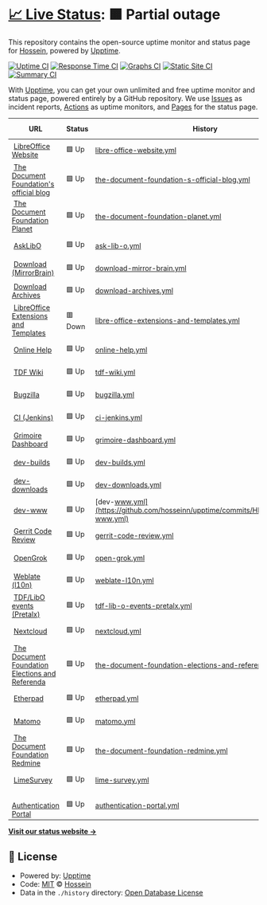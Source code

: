 # [📈 Live Status](https://hosseinn.github.io): <!--live status--> **🟧 Partial outage**

This repository contains the open-source uptime monitor and status page for [Hossein](https://hosseinn.github.io), powered by [Upptime](https://github.com/upptime/upptime).

[![Uptime CI](https://github.com/hosseinn/upptime/workflows/Uptime%20CI/badge.svg)](https://github.com/hosseinn/upptime/actions?query=workflow%3A%22Uptime+CI%22)
[![Response Time CI](https://github.com/hosseinn/upptime/workflows/Response%20Time%20CI/badge.svg)](https://github.com/hosseinn/upptime/actions?query=workflow%3A%22Response+Time+CI%22)
[![Graphs CI](https://github.com/hosseinn/upptime/workflows/Graphs%20CI/badge.svg)](https://github.com/hosseinn/upptime/actions?query=workflow%3A%22Graphs+CI%22)
[![Static Site CI](https://github.com/hosseinn/upptime/workflows/Static%20Site%20CI/badge.svg)](https://github.com/hosseinn/upptime/actions?query=workflow%3A%22Static+Site+CI%22)
[![Summary CI](https://github.com/hosseinn/upptime/workflows/Summary%20CI/badge.svg)](https://github.com/hosseinn/upptime/actions?query=workflow%3A%22Summary+CI%22)

With [Upptime](https://upptime.js.org), you can get your own unlimited and free uptime monitor and status page, powered entirely by a GitHub repository. We use [Issues](https://github.com/hosseinn/upptime/issues) as incident reports, [Actions](https://github.com/hosseinn/upptime/actions) as uptime monitors, and [Pages](https://hosseinn.github.io) for the status page.

<!--start: status pages-->
<!-- This summary is generated by Upptime (https://github.com/upptime/upptime) -->
<!-- Do not edit this manually, your changes will be overwritten -->
<!-- prettier-ignore -->
| URL | Status | History | Response Time | Uptime |
| --- | ------ | ------- | ------------- | ------ |
| <img alt="" src="https://icons.duckduckgo.com/ip3/www.libreoffice.org.ico" height="13"> [LibreOffice Website](https://www.libreoffice.org/) | 🟩 Up | [libre-office-website.yml](https://github.com/hosseinn/upptime/commits/HEAD/history/libre-office-website.yml) | <details><summary><img alt="Response time graph" src="./graphs/libre-office-website/response-time-week.png" height="20"> 984ms</summary><br><a href="https://hosseinn.github.io/history/libre-office-website"><img alt="Response time 1298" src="https://img.shields.io/endpoint?url=https%3A%2F%2Fraw.githubusercontent.com%2Fhosseinn%2Fupptime%2FHEAD%2Fapi%2Flibre-office-website%2Fresponse-time.json"></a><br><a href="https://hosseinn.github.io/history/libre-office-website"><img alt="24-hour response time 877" src="https://img.shields.io/endpoint?url=https%3A%2F%2Fraw.githubusercontent.com%2Fhosseinn%2Fupptime%2FHEAD%2Fapi%2Flibre-office-website%2Fresponse-time-day.json"></a><br><a href="https://hosseinn.github.io/history/libre-office-website"><img alt="7-day response time 984" src="https://img.shields.io/endpoint?url=https%3A%2F%2Fraw.githubusercontent.com%2Fhosseinn%2Fupptime%2FHEAD%2Fapi%2Flibre-office-website%2Fresponse-time-week.json"></a><br><a href="https://hosseinn.github.io/history/libre-office-website"><img alt="30-day response time 1087" src="https://img.shields.io/endpoint?url=https%3A%2F%2Fraw.githubusercontent.com%2Fhosseinn%2Fupptime%2FHEAD%2Fapi%2Flibre-office-website%2Fresponse-time-month.json"></a><br><a href="https://hosseinn.github.io/history/libre-office-website"><img alt="1-year response time 1161" src="https://img.shields.io/endpoint?url=https%3A%2F%2Fraw.githubusercontent.com%2Fhosseinn%2Fupptime%2FHEAD%2Fapi%2Flibre-office-website%2Fresponse-time-year.json"></a></details> | <details><summary><a href="https://hosseinn.github.io/history/libre-office-website">100.00%</a></summary><a href="https://hosseinn.github.io/history/libre-office-website"><img alt="All-time uptime 100.00%" src="https://img.shields.io/endpoint?url=https%3A%2F%2Fraw.githubusercontent.com%2Fhosseinn%2Fupptime%2FHEAD%2Fapi%2Flibre-office-website%2Fuptime.json"></a><br><a href="https://hosseinn.github.io/history/libre-office-website"><img alt="24-hour uptime 100.00%" src="https://img.shields.io/endpoint?url=https%3A%2F%2Fraw.githubusercontent.com%2Fhosseinn%2Fupptime%2FHEAD%2Fapi%2Flibre-office-website%2Fuptime-day.json"></a><br><a href="https://hosseinn.github.io/history/libre-office-website"><img alt="7-day uptime 100.00%" src="https://img.shields.io/endpoint?url=https%3A%2F%2Fraw.githubusercontent.com%2Fhosseinn%2Fupptime%2FHEAD%2Fapi%2Flibre-office-website%2Fuptime-week.json"></a><br><a href="https://hosseinn.github.io/history/libre-office-website"><img alt="30-day uptime 100.00%" src="https://img.shields.io/endpoint?url=https%3A%2F%2Fraw.githubusercontent.com%2Fhosseinn%2Fupptime%2FHEAD%2Fapi%2Flibre-office-website%2Fuptime-month.json"></a><br><a href="https://hosseinn.github.io/history/libre-office-website"><img alt="1-year uptime 100.00%" src="https://img.shields.io/endpoint?url=https%3A%2F%2Fraw.githubusercontent.com%2Fhosseinn%2Fupptime%2FHEAD%2Fapi%2Flibre-office-website%2Fuptime-year.json"></a></details>
| <img alt="" src="https://icons.duckduckgo.com/ip3/blog.documentfoundation.org.ico" height="13"> [The Document Foundation's official blog](https://blog.documentfoundation.org/) | 🟩 Up | [the-document-foundation-s-official-blog.yml](https://github.com/hosseinn/upptime/commits/HEAD/history/the-document-foundation-s-official-blog.yml) | <details><summary><img alt="Response time graph" src="./graphs/the-document-foundation-s-official-blog/response-time-week.png" height="20"> 913ms</summary><br><a href="https://hosseinn.github.io/history/the-document-foundation-s-official-blog"><img alt="Response time 1136" src="https://img.shields.io/endpoint?url=https%3A%2F%2Fraw.githubusercontent.com%2Fhosseinn%2Fupptime%2FHEAD%2Fapi%2Fthe-document-foundation-s-official-blog%2Fresponse-time.json"></a><br><a href="https://hosseinn.github.io/history/the-document-foundation-s-official-blog"><img alt="24-hour response time 838" src="https://img.shields.io/endpoint?url=https%3A%2F%2Fraw.githubusercontent.com%2Fhosseinn%2Fupptime%2FHEAD%2Fapi%2Fthe-document-foundation-s-official-blog%2Fresponse-time-day.json"></a><br><a href="https://hosseinn.github.io/history/the-document-foundation-s-official-blog"><img alt="7-day response time 913" src="https://img.shields.io/endpoint?url=https%3A%2F%2Fraw.githubusercontent.com%2Fhosseinn%2Fupptime%2FHEAD%2Fapi%2Fthe-document-foundation-s-official-blog%2Fresponse-time-week.json"></a><br><a href="https://hosseinn.github.io/history/the-document-foundation-s-official-blog"><img alt="30-day response time 997" src="https://img.shields.io/endpoint?url=https%3A%2F%2Fraw.githubusercontent.com%2Fhosseinn%2Fupptime%2FHEAD%2Fapi%2Fthe-document-foundation-s-official-blog%2Fresponse-time-month.json"></a><br><a href="https://hosseinn.github.io/history/the-document-foundation-s-official-blog"><img alt="1-year response time 1048" src="https://img.shields.io/endpoint?url=https%3A%2F%2Fraw.githubusercontent.com%2Fhosseinn%2Fupptime%2FHEAD%2Fapi%2Fthe-document-foundation-s-official-blog%2Fresponse-time-year.json"></a></details> | <details><summary><a href="https://hosseinn.github.io/history/the-document-foundation-s-official-blog">100.00%</a></summary><a href="https://hosseinn.github.io/history/the-document-foundation-s-official-blog"><img alt="All-time uptime 100.00%" src="https://img.shields.io/endpoint?url=https%3A%2F%2Fraw.githubusercontent.com%2Fhosseinn%2Fupptime%2FHEAD%2Fapi%2Fthe-document-foundation-s-official-blog%2Fuptime.json"></a><br><a href="https://hosseinn.github.io/history/the-document-foundation-s-official-blog"><img alt="24-hour uptime 100.00%" src="https://img.shields.io/endpoint?url=https%3A%2F%2Fraw.githubusercontent.com%2Fhosseinn%2Fupptime%2FHEAD%2Fapi%2Fthe-document-foundation-s-official-blog%2Fuptime-day.json"></a><br><a href="https://hosseinn.github.io/history/the-document-foundation-s-official-blog"><img alt="7-day uptime 100.00%" src="https://img.shields.io/endpoint?url=https%3A%2F%2Fraw.githubusercontent.com%2Fhosseinn%2Fupptime%2FHEAD%2Fapi%2Fthe-document-foundation-s-official-blog%2Fuptime-week.json"></a><br><a href="https://hosseinn.github.io/history/the-document-foundation-s-official-blog"><img alt="30-day uptime 100.00%" src="https://img.shields.io/endpoint?url=https%3A%2F%2Fraw.githubusercontent.com%2Fhosseinn%2Fupptime%2FHEAD%2Fapi%2Fthe-document-foundation-s-official-blog%2Fuptime-month.json"></a><br><a href="https://hosseinn.github.io/history/the-document-foundation-s-official-blog"><img alt="1-year uptime 100.00%" src="https://img.shields.io/endpoint?url=https%3A%2F%2Fraw.githubusercontent.com%2Fhosseinn%2Fupptime%2FHEAD%2Fapi%2Fthe-document-foundation-s-official-blog%2Fuptime-year.json"></a></details>
| <img alt="" src="https://icons.duckduckgo.com/ip3/planet.documentfoundation.org.ico" height="13"> [The Document Foundation Planet](https://planet.documentfoundation.org/) | 🟩 Up | [the-document-foundation-planet.yml](https://github.com/hosseinn/upptime/commits/HEAD/history/the-document-foundation-planet.yml) | <details><summary><img alt="Response time graph" src="./graphs/the-document-foundation-planet/response-time-week.png" height="20"> 1079ms</summary><br><a href="https://hosseinn.github.io/history/the-document-foundation-planet"><img alt="Response time 1853" src="https://img.shields.io/endpoint?url=https%3A%2F%2Fraw.githubusercontent.com%2Fhosseinn%2Fupptime%2FHEAD%2Fapi%2Fthe-document-foundation-planet%2Fresponse-time.json"></a><br><a href="https://hosseinn.github.io/history/the-document-foundation-planet"><img alt="24-hour response time 1111" src="https://img.shields.io/endpoint?url=https%3A%2F%2Fraw.githubusercontent.com%2Fhosseinn%2Fupptime%2FHEAD%2Fapi%2Fthe-document-foundation-planet%2Fresponse-time-day.json"></a><br><a href="https://hosseinn.github.io/history/the-document-foundation-planet"><img alt="7-day response time 1079" src="https://img.shields.io/endpoint?url=https%3A%2F%2Fraw.githubusercontent.com%2Fhosseinn%2Fupptime%2FHEAD%2Fapi%2Fthe-document-foundation-planet%2Fresponse-time-week.json"></a><br><a href="https://hosseinn.github.io/history/the-document-foundation-planet"><img alt="30-day response time 1207" src="https://img.shields.io/endpoint?url=https%3A%2F%2Fraw.githubusercontent.com%2Fhosseinn%2Fupptime%2FHEAD%2Fapi%2Fthe-document-foundation-planet%2Fresponse-time-month.json"></a><br><a href="https://hosseinn.github.io/history/the-document-foundation-planet"><img alt="1-year response time 1640" src="https://img.shields.io/endpoint?url=https%3A%2F%2Fraw.githubusercontent.com%2Fhosseinn%2Fupptime%2FHEAD%2Fapi%2Fthe-document-foundation-planet%2Fresponse-time-year.json"></a></details> | <details><summary><a href="https://hosseinn.github.io/history/the-document-foundation-planet">100.00%</a></summary><a href="https://hosseinn.github.io/history/the-document-foundation-planet"><img alt="All-time uptime 100.00%" src="https://img.shields.io/endpoint?url=https%3A%2F%2Fraw.githubusercontent.com%2Fhosseinn%2Fupptime%2FHEAD%2Fapi%2Fthe-document-foundation-planet%2Fuptime.json"></a><br><a href="https://hosseinn.github.io/history/the-document-foundation-planet"><img alt="24-hour uptime 100.00%" src="https://img.shields.io/endpoint?url=https%3A%2F%2Fraw.githubusercontent.com%2Fhosseinn%2Fupptime%2FHEAD%2Fapi%2Fthe-document-foundation-planet%2Fuptime-day.json"></a><br><a href="https://hosseinn.github.io/history/the-document-foundation-planet"><img alt="7-day uptime 100.00%" src="https://img.shields.io/endpoint?url=https%3A%2F%2Fraw.githubusercontent.com%2Fhosseinn%2Fupptime%2FHEAD%2Fapi%2Fthe-document-foundation-planet%2Fuptime-week.json"></a><br><a href="https://hosseinn.github.io/history/the-document-foundation-planet"><img alt="30-day uptime 100.00%" src="https://img.shields.io/endpoint?url=https%3A%2F%2Fraw.githubusercontent.com%2Fhosseinn%2Fupptime%2FHEAD%2Fapi%2Fthe-document-foundation-planet%2Fuptime-month.json"></a><br><a href="https://hosseinn.github.io/history/the-document-foundation-planet"><img alt="1-year uptime 100.00%" src="https://img.shields.io/endpoint?url=https%3A%2F%2Fraw.githubusercontent.com%2Fhosseinn%2Fupptime%2FHEAD%2Fapi%2Fthe-document-foundation-planet%2Fuptime-year.json"></a></details>
| <img alt="" src="https://icons.duckduckgo.com/ip3/ask.libreoffice.org.ico" height="13"> [AskLibO](https://ask.libreoffice.org/) | 🟩 Up | [ask-lib-o.yml](https://github.com/hosseinn/upptime/commits/HEAD/history/ask-lib-o.yml) | <details><summary><img alt="Response time graph" src="./graphs/ask-lib-o/response-time-week.png" height="20"> 1420ms</summary><br><a href="https://hosseinn.github.io/history/ask-lib-o"><img alt="Response time 1490" src="https://img.shields.io/endpoint?url=https%3A%2F%2Fraw.githubusercontent.com%2Fhosseinn%2Fupptime%2FHEAD%2Fapi%2Fask-lib-o%2Fresponse-time.json"></a><br><a href="https://hosseinn.github.io/history/ask-lib-o"><img alt="24-hour response time 1517" src="https://img.shields.io/endpoint?url=https%3A%2F%2Fraw.githubusercontent.com%2Fhosseinn%2Fupptime%2FHEAD%2Fapi%2Fask-lib-o%2Fresponse-time-day.json"></a><br><a href="https://hosseinn.github.io/history/ask-lib-o"><img alt="7-day response time 1420" src="https://img.shields.io/endpoint?url=https%3A%2F%2Fraw.githubusercontent.com%2Fhosseinn%2Fupptime%2FHEAD%2Fapi%2Fask-lib-o%2Fresponse-time-week.json"></a><br><a href="https://hosseinn.github.io/history/ask-lib-o"><img alt="30-day response time 1434" src="https://img.shields.io/endpoint?url=https%3A%2F%2Fraw.githubusercontent.com%2Fhosseinn%2Fupptime%2FHEAD%2Fapi%2Fask-lib-o%2Fresponse-time-month.json"></a><br><a href="https://hosseinn.github.io/history/ask-lib-o"><img alt="1-year response time 1427" src="https://img.shields.io/endpoint?url=https%3A%2F%2Fraw.githubusercontent.com%2Fhosseinn%2Fupptime%2FHEAD%2Fapi%2Fask-lib-o%2Fresponse-time-year.json"></a></details> | <details><summary><a href="https://hosseinn.github.io/history/ask-lib-o">100.00%</a></summary><a href="https://hosseinn.github.io/history/ask-lib-o"><img alt="All-time uptime 100.00%" src="https://img.shields.io/endpoint?url=https%3A%2F%2Fraw.githubusercontent.com%2Fhosseinn%2Fupptime%2FHEAD%2Fapi%2Fask-lib-o%2Fuptime.json"></a><br><a href="https://hosseinn.github.io/history/ask-lib-o"><img alt="24-hour uptime 100.00%" src="https://img.shields.io/endpoint?url=https%3A%2F%2Fraw.githubusercontent.com%2Fhosseinn%2Fupptime%2FHEAD%2Fapi%2Fask-lib-o%2Fuptime-day.json"></a><br><a href="https://hosseinn.github.io/history/ask-lib-o"><img alt="7-day uptime 100.00%" src="https://img.shields.io/endpoint?url=https%3A%2F%2Fraw.githubusercontent.com%2Fhosseinn%2Fupptime%2FHEAD%2Fapi%2Fask-lib-o%2Fuptime-week.json"></a><br><a href="https://hosseinn.github.io/history/ask-lib-o"><img alt="30-day uptime 100.00%" src="https://img.shields.io/endpoint?url=https%3A%2F%2Fraw.githubusercontent.com%2Fhosseinn%2Fupptime%2FHEAD%2Fapi%2Fask-lib-o%2Fuptime-month.json"></a><br><a href="https://hosseinn.github.io/history/ask-lib-o"><img alt="1-year uptime 100.00%" src="https://img.shields.io/endpoint?url=https%3A%2F%2Fraw.githubusercontent.com%2Fhosseinn%2Fupptime%2FHEAD%2Fapi%2Fask-lib-o%2Fuptime-year.json"></a></details>
| <img alt="" src="https://icons.duckduckgo.com/ip3/download.documentfoundation.org.ico" height="13"> [Download (MirrorBrain)](https://download.documentfoundation.org/) | 🟩 Up | [download-mirror-brain.yml](https://github.com/hosseinn/upptime/commits/HEAD/history/download-mirror-brain.yml) | <details><summary><img alt="Response time graph" src="./graphs/download-mirror-brain/response-time-week.png" height="20"> 738ms</summary><br><a href="https://hosseinn.github.io/history/download-mirror-brain"><img alt="Response time 1075" src="https://img.shields.io/endpoint?url=https%3A%2F%2Fraw.githubusercontent.com%2Fhosseinn%2Fupptime%2FHEAD%2Fapi%2Fdownload-mirror-brain%2Fresponse-time.json"></a><br><a href="https://hosseinn.github.io/history/download-mirror-brain"><img alt="24-hour response time 1022" src="https://img.shields.io/endpoint?url=https%3A%2F%2Fraw.githubusercontent.com%2Fhosseinn%2Fupptime%2FHEAD%2Fapi%2Fdownload-mirror-brain%2Fresponse-time-day.json"></a><br><a href="https://hosseinn.github.io/history/download-mirror-brain"><img alt="7-day response time 738" src="https://img.shields.io/endpoint?url=https%3A%2F%2Fraw.githubusercontent.com%2Fhosseinn%2Fupptime%2FHEAD%2Fapi%2Fdownload-mirror-brain%2Fresponse-time-week.json"></a><br><a href="https://hosseinn.github.io/history/download-mirror-brain"><img alt="30-day response time 1249" src="https://img.shields.io/endpoint?url=https%3A%2F%2Fraw.githubusercontent.com%2Fhosseinn%2Fupptime%2FHEAD%2Fapi%2Fdownload-mirror-brain%2Fresponse-time-month.json"></a><br><a href="https://hosseinn.github.io/history/download-mirror-brain"><img alt="1-year response time 966" src="https://img.shields.io/endpoint?url=https%3A%2F%2Fraw.githubusercontent.com%2Fhosseinn%2Fupptime%2FHEAD%2Fapi%2Fdownload-mirror-brain%2Fresponse-time-year.json"></a></details> | <details><summary><a href="https://hosseinn.github.io/history/download-mirror-brain">100.00%</a></summary><a href="https://hosseinn.github.io/history/download-mirror-brain"><img alt="All-time uptime 100.00%" src="https://img.shields.io/endpoint?url=https%3A%2F%2Fraw.githubusercontent.com%2Fhosseinn%2Fupptime%2FHEAD%2Fapi%2Fdownload-mirror-brain%2Fuptime.json"></a><br><a href="https://hosseinn.github.io/history/download-mirror-brain"><img alt="24-hour uptime 100.00%" src="https://img.shields.io/endpoint?url=https%3A%2F%2Fraw.githubusercontent.com%2Fhosseinn%2Fupptime%2FHEAD%2Fapi%2Fdownload-mirror-brain%2Fuptime-day.json"></a><br><a href="https://hosseinn.github.io/history/download-mirror-brain"><img alt="7-day uptime 100.00%" src="https://img.shields.io/endpoint?url=https%3A%2F%2Fraw.githubusercontent.com%2Fhosseinn%2Fupptime%2FHEAD%2Fapi%2Fdownload-mirror-brain%2Fuptime-week.json"></a><br><a href="https://hosseinn.github.io/history/download-mirror-brain"><img alt="30-day uptime 100.00%" src="https://img.shields.io/endpoint?url=https%3A%2F%2Fraw.githubusercontent.com%2Fhosseinn%2Fupptime%2FHEAD%2Fapi%2Fdownload-mirror-brain%2Fuptime-month.json"></a><br><a href="https://hosseinn.github.io/history/download-mirror-brain"><img alt="1-year uptime 100.00%" src="https://img.shields.io/endpoint?url=https%3A%2F%2Fraw.githubusercontent.com%2Fhosseinn%2Fupptime%2FHEAD%2Fapi%2Fdownload-mirror-brain%2Fuptime-year.json"></a></details>
| <img alt="" src="https://icons.duckduckgo.com/ip3/downloadarchive.documentfoundation.org.ico" height="13"> [Download Archives](https://downloadarchive.documentfoundation.org/) | 🟩 Up | [download-archives.yml](https://github.com/hosseinn/upptime/commits/HEAD/history/download-archives.yml) | <details><summary><img alt="Response time graph" src="./graphs/download-archives/response-time-week.png" height="20"> 694ms</summary><br><a href="https://hosseinn.github.io/history/download-archives"><img alt="Response time 828" src="https://img.shields.io/endpoint?url=https%3A%2F%2Fraw.githubusercontent.com%2Fhosseinn%2Fupptime%2FHEAD%2Fapi%2Fdownload-archives%2Fresponse-time.json"></a><br><a href="https://hosseinn.github.io/history/download-archives"><img alt="24-hour response time 676" src="https://img.shields.io/endpoint?url=https%3A%2F%2Fraw.githubusercontent.com%2Fhosseinn%2Fupptime%2FHEAD%2Fapi%2Fdownload-archives%2Fresponse-time-day.json"></a><br><a href="https://hosseinn.github.io/history/download-archives"><img alt="7-day response time 694" src="https://img.shields.io/endpoint?url=https%3A%2F%2Fraw.githubusercontent.com%2Fhosseinn%2Fupptime%2FHEAD%2Fapi%2Fdownload-archives%2Fresponse-time-week.json"></a><br><a href="https://hosseinn.github.io/history/download-archives"><img alt="30-day response time 767" src="https://img.shields.io/endpoint?url=https%3A%2F%2Fraw.githubusercontent.com%2Fhosseinn%2Fupptime%2FHEAD%2Fapi%2Fdownload-archives%2Fresponse-time-month.json"></a><br><a href="https://hosseinn.github.io/history/download-archives"><img alt="1-year response time 791" src="https://img.shields.io/endpoint?url=https%3A%2F%2Fraw.githubusercontent.com%2Fhosseinn%2Fupptime%2FHEAD%2Fapi%2Fdownload-archives%2Fresponse-time-year.json"></a></details> | <details><summary><a href="https://hosseinn.github.io/history/download-archives">100.00%</a></summary><a href="https://hosseinn.github.io/history/download-archives"><img alt="All-time uptime 100.00%" src="https://img.shields.io/endpoint?url=https%3A%2F%2Fraw.githubusercontent.com%2Fhosseinn%2Fupptime%2FHEAD%2Fapi%2Fdownload-archives%2Fuptime.json"></a><br><a href="https://hosseinn.github.io/history/download-archives"><img alt="24-hour uptime 100.00%" src="https://img.shields.io/endpoint?url=https%3A%2F%2Fraw.githubusercontent.com%2Fhosseinn%2Fupptime%2FHEAD%2Fapi%2Fdownload-archives%2Fuptime-day.json"></a><br><a href="https://hosseinn.github.io/history/download-archives"><img alt="7-day uptime 100.00%" src="https://img.shields.io/endpoint?url=https%3A%2F%2Fraw.githubusercontent.com%2Fhosseinn%2Fupptime%2FHEAD%2Fapi%2Fdownload-archives%2Fuptime-week.json"></a><br><a href="https://hosseinn.github.io/history/download-archives"><img alt="30-day uptime 100.00%" src="https://img.shields.io/endpoint?url=https%3A%2F%2Fraw.githubusercontent.com%2Fhosseinn%2Fupptime%2FHEAD%2Fapi%2Fdownload-archives%2Fuptime-month.json"></a><br><a href="https://hosseinn.github.io/history/download-archives"><img alt="1-year uptime 100.00%" src="https://img.shields.io/endpoint?url=https%3A%2F%2Fraw.githubusercontent.com%2Fhosseinn%2Fupptime%2FHEAD%2Fapi%2Fdownload-archives%2Fuptime-year.json"></a></details>
| <img alt="" src="https://icons.duckduckgo.com/ip3/extensions.libreoffice.org.ico" height="13"> [LibreOffice Extensions and Templates](https://extensions.libreoffice.org/) | 🟥 Down | [libre-office-extensions-and-templates.yml](https://github.com/hosseinn/upptime/commits/HEAD/history/libre-office-extensions-and-templates.yml) | <details><summary><img alt="Response time graph" src="./graphs/libre-office-extensions-and-templates/response-time-week.png" height="20"> 1511ms</summary><br><a href="https://hosseinn.github.io/history/libre-office-extensions-and-templates"><img alt="Response time 1420" src="https://img.shields.io/endpoint?url=https%3A%2F%2Fraw.githubusercontent.com%2Fhosseinn%2Fupptime%2FHEAD%2Fapi%2Flibre-office-extensions-and-templates%2Fresponse-time.json"></a><br><a href="https://hosseinn.github.io/history/libre-office-extensions-and-templates"><img alt="24-hour response time 1413" src="https://img.shields.io/endpoint?url=https%3A%2F%2Fraw.githubusercontent.com%2Fhosseinn%2Fupptime%2FHEAD%2Fapi%2Flibre-office-extensions-and-templates%2Fresponse-time-day.json"></a><br><a href="https://hosseinn.github.io/history/libre-office-extensions-and-templates"><img alt="7-day response time 1511" src="https://img.shields.io/endpoint?url=https%3A%2F%2Fraw.githubusercontent.com%2Fhosseinn%2Fupptime%2FHEAD%2Fapi%2Flibre-office-extensions-and-templates%2Fresponse-time-week.json"></a><br><a href="https://hosseinn.github.io/history/libre-office-extensions-and-templates"><img alt="30-day response time 1449" src="https://img.shields.io/endpoint?url=https%3A%2F%2Fraw.githubusercontent.com%2Fhosseinn%2Fupptime%2FHEAD%2Fapi%2Flibre-office-extensions-and-templates%2Fresponse-time-month.json"></a><br><a href="https://hosseinn.github.io/history/libre-office-extensions-and-templates"><img alt="1-year response time 1424" src="https://img.shields.io/endpoint?url=https%3A%2F%2Fraw.githubusercontent.com%2Fhosseinn%2Fupptime%2FHEAD%2Fapi%2Flibre-office-extensions-and-templates%2Fresponse-time-year.json"></a></details> | <details><summary><a href="https://hosseinn.github.io/history/libre-office-extensions-and-templates">100.00%</a></summary><a href="https://hosseinn.github.io/history/libre-office-extensions-and-templates"><img alt="All-time uptime 100.00%" src="https://img.shields.io/endpoint?url=https%3A%2F%2Fraw.githubusercontent.com%2Fhosseinn%2Fupptime%2FHEAD%2Fapi%2Flibre-office-extensions-and-templates%2Fuptime.json"></a><br><a href="https://hosseinn.github.io/history/libre-office-extensions-and-templates"><img alt="24-hour uptime 100.00%" src="https://img.shields.io/endpoint?url=https%3A%2F%2Fraw.githubusercontent.com%2Fhosseinn%2Fupptime%2FHEAD%2Fapi%2Flibre-office-extensions-and-templates%2Fuptime-day.json"></a><br><a href="https://hosseinn.github.io/history/libre-office-extensions-and-templates"><img alt="7-day uptime 100.00%" src="https://img.shields.io/endpoint?url=https%3A%2F%2Fraw.githubusercontent.com%2Fhosseinn%2Fupptime%2FHEAD%2Fapi%2Flibre-office-extensions-and-templates%2Fuptime-week.json"></a><br><a href="https://hosseinn.github.io/history/libre-office-extensions-and-templates"><img alt="30-day uptime 100.00%" src="https://img.shields.io/endpoint?url=https%3A%2F%2Fraw.githubusercontent.com%2Fhosseinn%2Fupptime%2FHEAD%2Fapi%2Flibre-office-extensions-and-templates%2Fuptime-month.json"></a><br><a href="https://hosseinn.github.io/history/libre-office-extensions-and-templates"><img alt="1-year uptime 100.00%" src="https://img.shields.io/endpoint?url=https%3A%2F%2Fraw.githubusercontent.com%2Fhosseinn%2Fupptime%2FHEAD%2Fapi%2Flibre-office-extensions-and-templates%2Fuptime-year.json"></a></details>
| <img alt="" src="https://icons.duckduckgo.com/ip3/help.libreoffice.org.ico" height="13"> [Online Help](https://help.libreoffice.org/) | 🟩 Up | [online-help.yml](https://github.com/hosseinn/upptime/commits/HEAD/history/online-help.yml) | <details><summary><img alt="Response time graph" src="./graphs/online-help/response-time-week.png" height="20"> 584ms</summary><br><a href="https://hosseinn.github.io/history/online-help"><img alt="Response time 716" src="https://img.shields.io/endpoint?url=https%3A%2F%2Fraw.githubusercontent.com%2Fhosseinn%2Fupptime%2FHEAD%2Fapi%2Fonline-help%2Fresponse-time.json"></a><br><a href="https://hosseinn.github.io/history/online-help"><img alt="24-hour response time 565" src="https://img.shields.io/endpoint?url=https%3A%2F%2Fraw.githubusercontent.com%2Fhosseinn%2Fupptime%2FHEAD%2Fapi%2Fonline-help%2Fresponse-time-day.json"></a><br><a href="https://hosseinn.github.io/history/online-help"><img alt="7-day response time 584" src="https://img.shields.io/endpoint?url=https%3A%2F%2Fraw.githubusercontent.com%2Fhosseinn%2Fupptime%2FHEAD%2Fapi%2Fonline-help%2Fresponse-time-week.json"></a><br><a href="https://hosseinn.github.io/history/online-help"><img alt="30-day response time 591" src="https://img.shields.io/endpoint?url=https%3A%2F%2Fraw.githubusercontent.com%2Fhosseinn%2Fupptime%2FHEAD%2Fapi%2Fonline-help%2Fresponse-time-month.json"></a><br><a href="https://hosseinn.github.io/history/online-help"><img alt="1-year response time 659" src="https://img.shields.io/endpoint?url=https%3A%2F%2Fraw.githubusercontent.com%2Fhosseinn%2Fupptime%2FHEAD%2Fapi%2Fonline-help%2Fresponse-time-year.json"></a></details> | <details><summary><a href="https://hosseinn.github.io/history/online-help">100.00%</a></summary><a href="https://hosseinn.github.io/history/online-help"><img alt="All-time uptime 100.00%" src="https://img.shields.io/endpoint?url=https%3A%2F%2Fraw.githubusercontent.com%2Fhosseinn%2Fupptime%2FHEAD%2Fapi%2Fonline-help%2Fuptime.json"></a><br><a href="https://hosseinn.github.io/history/online-help"><img alt="24-hour uptime 100.00%" src="https://img.shields.io/endpoint?url=https%3A%2F%2Fraw.githubusercontent.com%2Fhosseinn%2Fupptime%2FHEAD%2Fapi%2Fonline-help%2Fuptime-day.json"></a><br><a href="https://hosseinn.github.io/history/online-help"><img alt="7-day uptime 100.00%" src="https://img.shields.io/endpoint?url=https%3A%2F%2Fraw.githubusercontent.com%2Fhosseinn%2Fupptime%2FHEAD%2Fapi%2Fonline-help%2Fuptime-week.json"></a><br><a href="https://hosseinn.github.io/history/online-help"><img alt="30-day uptime 100.00%" src="https://img.shields.io/endpoint?url=https%3A%2F%2Fraw.githubusercontent.com%2Fhosseinn%2Fupptime%2FHEAD%2Fapi%2Fonline-help%2Fuptime-month.json"></a><br><a href="https://hosseinn.github.io/history/online-help"><img alt="1-year uptime 100.00%" src="https://img.shields.io/endpoint?url=https%3A%2F%2Fraw.githubusercontent.com%2Fhosseinn%2Fupptime%2FHEAD%2Fapi%2Fonline-help%2Fuptime-year.json"></a></details>
| <img alt="" src="https://icons.duckduckgo.com/ip3/wiki.documentfoundation.org.ico" height="13"> [TDF Wiki](https://wiki.documentfoundation.org/) | 🟩 Up | [tdf-wiki.yml](https://github.com/hosseinn/upptime/commits/HEAD/history/tdf-wiki.yml) | <details><summary><img alt="Response time graph" src="./graphs/tdf-wiki/response-time-week.png" height="20"> 1356ms</summary><br><a href="https://hosseinn.github.io/history/tdf-wiki"><img alt="Response time 1524" src="https://img.shields.io/endpoint?url=https%3A%2F%2Fraw.githubusercontent.com%2Fhosseinn%2Fupptime%2FHEAD%2Fapi%2Ftdf-wiki%2Fresponse-time.json"></a><br><a href="https://hosseinn.github.io/history/tdf-wiki"><img alt="24-hour response time 1233" src="https://img.shields.io/endpoint?url=https%3A%2F%2Fraw.githubusercontent.com%2Fhosseinn%2Fupptime%2FHEAD%2Fapi%2Ftdf-wiki%2Fresponse-time-day.json"></a><br><a href="https://hosseinn.github.io/history/tdf-wiki"><img alt="7-day response time 1356" src="https://img.shields.io/endpoint?url=https%3A%2F%2Fraw.githubusercontent.com%2Fhosseinn%2Fupptime%2FHEAD%2Fapi%2Ftdf-wiki%2Fresponse-time-week.json"></a><br><a href="https://hosseinn.github.io/history/tdf-wiki"><img alt="30-day response time 1391" src="https://img.shields.io/endpoint?url=https%3A%2F%2Fraw.githubusercontent.com%2Fhosseinn%2Fupptime%2FHEAD%2Fapi%2Ftdf-wiki%2Fresponse-time-month.json"></a><br><a href="https://hosseinn.github.io/history/tdf-wiki"><img alt="1-year response time 1486" src="https://img.shields.io/endpoint?url=https%3A%2F%2Fraw.githubusercontent.com%2Fhosseinn%2Fupptime%2FHEAD%2Fapi%2Ftdf-wiki%2Fresponse-time-year.json"></a></details> | <details><summary><a href="https://hosseinn.github.io/history/tdf-wiki">100.00%</a></summary><a href="https://hosseinn.github.io/history/tdf-wiki"><img alt="All-time uptime 100.00%" src="https://img.shields.io/endpoint?url=https%3A%2F%2Fraw.githubusercontent.com%2Fhosseinn%2Fupptime%2FHEAD%2Fapi%2Ftdf-wiki%2Fuptime.json"></a><br><a href="https://hosseinn.github.io/history/tdf-wiki"><img alt="24-hour uptime 100.00%" src="https://img.shields.io/endpoint?url=https%3A%2F%2Fraw.githubusercontent.com%2Fhosseinn%2Fupptime%2FHEAD%2Fapi%2Ftdf-wiki%2Fuptime-day.json"></a><br><a href="https://hosseinn.github.io/history/tdf-wiki"><img alt="7-day uptime 100.00%" src="https://img.shields.io/endpoint?url=https%3A%2F%2Fraw.githubusercontent.com%2Fhosseinn%2Fupptime%2FHEAD%2Fapi%2Ftdf-wiki%2Fuptime-week.json"></a><br><a href="https://hosseinn.github.io/history/tdf-wiki"><img alt="30-day uptime 100.00%" src="https://img.shields.io/endpoint?url=https%3A%2F%2Fraw.githubusercontent.com%2Fhosseinn%2Fupptime%2FHEAD%2Fapi%2Ftdf-wiki%2Fuptime-month.json"></a><br><a href="https://hosseinn.github.io/history/tdf-wiki"><img alt="1-year uptime 100.00%" src="https://img.shields.io/endpoint?url=https%3A%2F%2Fraw.githubusercontent.com%2Fhosseinn%2Fupptime%2FHEAD%2Fapi%2Ftdf-wiki%2Fuptime-year.json"></a></details>
| <img alt="" src="https://icons.duckduckgo.com/ip3/bugs.documentfoundation.org.ico" height="13"> [Bugzilla](https://bugs.documentfoundation.org/) | 🟩 Up | [bugzilla.yml](https://github.com/hosseinn/upptime/commits/HEAD/history/bugzilla.yml) | <details><summary><img alt="Response time graph" src="./graphs/bugzilla/response-time-week.png" height="20"> 1158ms</summary><br><a href="https://hosseinn.github.io/history/bugzilla"><img alt="Response time 1081" src="https://img.shields.io/endpoint?url=https%3A%2F%2Fraw.githubusercontent.com%2Fhosseinn%2Fupptime%2FHEAD%2Fapi%2Fbugzilla%2Fresponse-time.json"></a><br><a href="https://hosseinn.github.io/history/bugzilla"><img alt="24-hour response time 984" src="https://img.shields.io/endpoint?url=https%3A%2F%2Fraw.githubusercontent.com%2Fhosseinn%2Fupptime%2FHEAD%2Fapi%2Fbugzilla%2Fresponse-time-day.json"></a><br><a href="https://hosseinn.github.io/history/bugzilla"><img alt="7-day response time 1158" src="https://img.shields.io/endpoint?url=https%3A%2F%2Fraw.githubusercontent.com%2Fhosseinn%2Fupptime%2FHEAD%2Fapi%2Fbugzilla%2Fresponse-time-week.json"></a><br><a href="https://hosseinn.github.io/history/bugzilla"><img alt="30-day response time 1115" src="https://img.shields.io/endpoint?url=https%3A%2F%2Fraw.githubusercontent.com%2Fhosseinn%2Fupptime%2FHEAD%2Fapi%2Fbugzilla%2Fresponse-time-month.json"></a><br><a href="https://hosseinn.github.io/history/bugzilla"><img alt="1-year response time 1024" src="https://img.shields.io/endpoint?url=https%3A%2F%2Fraw.githubusercontent.com%2Fhosseinn%2Fupptime%2FHEAD%2Fapi%2Fbugzilla%2Fresponse-time-year.json"></a></details> | <details><summary><a href="https://hosseinn.github.io/history/bugzilla">100.00%</a></summary><a href="https://hosseinn.github.io/history/bugzilla"><img alt="All-time uptime 100.00%" src="https://img.shields.io/endpoint?url=https%3A%2F%2Fraw.githubusercontent.com%2Fhosseinn%2Fupptime%2FHEAD%2Fapi%2Fbugzilla%2Fuptime.json"></a><br><a href="https://hosseinn.github.io/history/bugzilla"><img alt="24-hour uptime 100.00%" src="https://img.shields.io/endpoint?url=https%3A%2F%2Fraw.githubusercontent.com%2Fhosseinn%2Fupptime%2FHEAD%2Fapi%2Fbugzilla%2Fuptime-day.json"></a><br><a href="https://hosseinn.github.io/history/bugzilla"><img alt="7-day uptime 100.00%" src="https://img.shields.io/endpoint?url=https%3A%2F%2Fraw.githubusercontent.com%2Fhosseinn%2Fupptime%2FHEAD%2Fapi%2Fbugzilla%2Fuptime-week.json"></a><br><a href="https://hosseinn.github.io/history/bugzilla"><img alt="30-day uptime 100.00%" src="https://img.shields.io/endpoint?url=https%3A%2F%2Fraw.githubusercontent.com%2Fhosseinn%2Fupptime%2FHEAD%2Fapi%2Fbugzilla%2Fuptime-month.json"></a><br><a href="https://hosseinn.github.io/history/bugzilla"><img alt="1-year uptime 100.00%" src="https://img.shields.io/endpoint?url=https%3A%2F%2Fraw.githubusercontent.com%2Fhosseinn%2Fupptime%2FHEAD%2Fapi%2Fbugzilla%2Fuptime-year.json"></a></details>
| <img alt="" src="https://icons.duckduckgo.com/ip3/ci.libreoffice.org.ico" height="13"> [CI (Jenkins)](https://ci.libreoffice.org/) | 🟩 Up | [ci-jenkins.yml](https://github.com/hosseinn/upptime/commits/HEAD/history/ci-jenkins.yml) | <details><summary><img alt="Response time graph" src="./graphs/ci-jenkins/response-time-week.png" height="20"> 1419ms</summary><br><a href="https://hosseinn.github.io/history/ci-jenkins"><img alt="Response time 3865" src="https://img.shields.io/endpoint?url=https%3A%2F%2Fraw.githubusercontent.com%2Fhosseinn%2Fupptime%2FHEAD%2Fapi%2Fci-jenkins%2Fresponse-time.json"></a><br><a href="https://hosseinn.github.io/history/ci-jenkins"><img alt="24-hour response time 1155" src="https://img.shields.io/endpoint?url=https%3A%2F%2Fraw.githubusercontent.com%2Fhosseinn%2Fupptime%2FHEAD%2Fapi%2Fci-jenkins%2Fresponse-time-day.json"></a><br><a href="https://hosseinn.github.io/history/ci-jenkins"><img alt="7-day response time 1419" src="https://img.shields.io/endpoint?url=https%3A%2F%2Fraw.githubusercontent.com%2Fhosseinn%2Fupptime%2FHEAD%2Fapi%2Fci-jenkins%2Fresponse-time-week.json"></a><br><a href="https://hosseinn.github.io/history/ci-jenkins"><img alt="30-day response time 2638" src="https://img.shields.io/endpoint?url=https%3A%2F%2Fraw.githubusercontent.com%2Fhosseinn%2Fupptime%2FHEAD%2Fapi%2Fci-jenkins%2Fresponse-time-month.json"></a><br><a href="https://hosseinn.github.io/history/ci-jenkins"><img alt="1-year response time 4129" src="https://img.shields.io/endpoint?url=https%3A%2F%2Fraw.githubusercontent.com%2Fhosseinn%2Fupptime%2FHEAD%2Fapi%2Fci-jenkins%2Fresponse-time-year.json"></a></details> | <details><summary><a href="https://hosseinn.github.io/history/ci-jenkins">100.00%</a></summary><a href="https://hosseinn.github.io/history/ci-jenkins"><img alt="All-time uptime 100.00%" src="https://img.shields.io/endpoint?url=https%3A%2F%2Fraw.githubusercontent.com%2Fhosseinn%2Fupptime%2FHEAD%2Fapi%2Fci-jenkins%2Fuptime.json"></a><br><a href="https://hosseinn.github.io/history/ci-jenkins"><img alt="24-hour uptime 100.00%" src="https://img.shields.io/endpoint?url=https%3A%2F%2Fraw.githubusercontent.com%2Fhosseinn%2Fupptime%2FHEAD%2Fapi%2Fci-jenkins%2Fuptime-day.json"></a><br><a href="https://hosseinn.github.io/history/ci-jenkins"><img alt="7-day uptime 100.00%" src="https://img.shields.io/endpoint?url=https%3A%2F%2Fraw.githubusercontent.com%2Fhosseinn%2Fupptime%2FHEAD%2Fapi%2Fci-jenkins%2Fuptime-week.json"></a><br><a href="https://hosseinn.github.io/history/ci-jenkins"><img alt="30-day uptime 100.00%" src="https://img.shields.io/endpoint?url=https%3A%2F%2Fraw.githubusercontent.com%2Fhosseinn%2Fupptime%2FHEAD%2Fapi%2Fci-jenkins%2Fuptime-month.json"></a><br><a href="https://hosseinn.github.io/history/ci-jenkins"><img alt="1-year uptime 100.00%" src="https://img.shields.io/endpoint?url=https%3A%2F%2Fraw.githubusercontent.com%2Fhosseinn%2Fupptime%2FHEAD%2Fapi%2Fci-jenkins%2Fuptime-year.json"></a></details>
| <img alt="" src="https://icons.duckduckgo.com/ip3/dashboard.documentfoundation.org.ico" height="13"> [Grimoire Dashboard](https://dashboard.documentfoundation.org/) | 🟩 Up | [grimoire-dashboard.yml](https://github.com/hosseinn/upptime/commits/HEAD/history/grimoire-dashboard.yml) | <details><summary><img alt="Response time graph" src="./graphs/grimoire-dashboard/response-time-week.png" height="20"> 965ms</summary><br><a href="https://hosseinn.github.io/history/grimoire-dashboard"><img alt="Response time 1141" src="https://img.shields.io/endpoint?url=https%3A%2F%2Fraw.githubusercontent.com%2Fhosseinn%2Fupptime%2FHEAD%2Fapi%2Fgrimoire-dashboard%2Fresponse-time.json"></a><br><a href="https://hosseinn.github.io/history/grimoire-dashboard"><img alt="24-hour response time 1021" src="https://img.shields.io/endpoint?url=https%3A%2F%2Fraw.githubusercontent.com%2Fhosseinn%2Fupptime%2FHEAD%2Fapi%2Fgrimoire-dashboard%2Fresponse-time-day.json"></a><br><a href="https://hosseinn.github.io/history/grimoire-dashboard"><img alt="7-day response time 965" src="https://img.shields.io/endpoint?url=https%3A%2F%2Fraw.githubusercontent.com%2Fhosseinn%2Fupptime%2FHEAD%2Fapi%2Fgrimoire-dashboard%2Fresponse-time-week.json"></a><br><a href="https://hosseinn.github.io/history/grimoire-dashboard"><img alt="30-day response time 1050" src="https://img.shields.io/endpoint?url=https%3A%2F%2Fraw.githubusercontent.com%2Fhosseinn%2Fupptime%2FHEAD%2Fapi%2Fgrimoire-dashboard%2Fresponse-time-month.json"></a><br><a href="https://hosseinn.github.io/history/grimoire-dashboard"><img alt="1-year response time 1086" src="https://img.shields.io/endpoint?url=https%3A%2F%2Fraw.githubusercontent.com%2Fhosseinn%2Fupptime%2FHEAD%2Fapi%2Fgrimoire-dashboard%2Fresponse-time-year.json"></a></details> | <details><summary><a href="https://hosseinn.github.io/history/grimoire-dashboard">100.00%</a></summary><a href="https://hosseinn.github.io/history/grimoire-dashboard"><img alt="All-time uptime 100.00%" src="https://img.shields.io/endpoint?url=https%3A%2F%2Fraw.githubusercontent.com%2Fhosseinn%2Fupptime%2FHEAD%2Fapi%2Fgrimoire-dashboard%2Fuptime.json"></a><br><a href="https://hosseinn.github.io/history/grimoire-dashboard"><img alt="24-hour uptime 100.00%" src="https://img.shields.io/endpoint?url=https%3A%2F%2Fraw.githubusercontent.com%2Fhosseinn%2Fupptime%2FHEAD%2Fapi%2Fgrimoire-dashboard%2Fuptime-day.json"></a><br><a href="https://hosseinn.github.io/history/grimoire-dashboard"><img alt="7-day uptime 100.00%" src="https://img.shields.io/endpoint?url=https%3A%2F%2Fraw.githubusercontent.com%2Fhosseinn%2Fupptime%2FHEAD%2Fapi%2Fgrimoire-dashboard%2Fuptime-week.json"></a><br><a href="https://hosseinn.github.io/history/grimoire-dashboard"><img alt="30-day uptime 100.00%" src="https://img.shields.io/endpoint?url=https%3A%2F%2Fraw.githubusercontent.com%2Fhosseinn%2Fupptime%2FHEAD%2Fapi%2Fgrimoire-dashboard%2Fuptime-month.json"></a><br><a href="https://hosseinn.github.io/history/grimoire-dashboard"><img alt="1-year uptime 100.00%" src="https://img.shields.io/endpoint?url=https%3A%2F%2Fraw.githubusercontent.com%2Fhosseinn%2Fupptime%2FHEAD%2Fapi%2Fgrimoire-dashboard%2Fuptime-year.json"></a></details>
| <img alt="" src="https://icons.duckduckgo.com/ip3/dev-builds.libreoffice.org.ico" height="13"> [dev-builds](https://dev-builds.libreoffice.org/) | 🟩 Up | [dev-builds.yml](https://github.com/hosseinn/upptime/commits/HEAD/history/dev-builds.yml) | <details><summary><img alt="Response time graph" src="./graphs/dev-builds/response-time-week.png" height="20"> 735ms</summary><br><a href="https://hosseinn.github.io/history/dev-builds"><img alt="Response time 999" src="https://img.shields.io/endpoint?url=https%3A%2F%2Fraw.githubusercontent.com%2Fhosseinn%2Fupptime%2FHEAD%2Fapi%2Fdev-builds%2Fresponse-time.json"></a><br><a href="https://hosseinn.github.io/history/dev-builds"><img alt="24-hour response time 514" src="https://img.shields.io/endpoint?url=https%3A%2F%2Fraw.githubusercontent.com%2Fhosseinn%2Fupptime%2FHEAD%2Fapi%2Fdev-builds%2Fresponse-time-day.json"></a><br><a href="https://hosseinn.github.io/history/dev-builds"><img alt="7-day response time 735" src="https://img.shields.io/endpoint?url=https%3A%2F%2Fraw.githubusercontent.com%2Fhosseinn%2Fupptime%2FHEAD%2Fapi%2Fdev-builds%2Fresponse-time-week.json"></a><br><a href="https://hosseinn.github.io/history/dev-builds"><img alt="30-day response time 816" src="https://img.shields.io/endpoint?url=https%3A%2F%2Fraw.githubusercontent.com%2Fhosseinn%2Fupptime%2FHEAD%2Fapi%2Fdev-builds%2Fresponse-time-month.json"></a><br><a href="https://hosseinn.github.io/history/dev-builds"><img alt="1-year response time 876" src="https://img.shields.io/endpoint?url=https%3A%2F%2Fraw.githubusercontent.com%2Fhosseinn%2Fupptime%2FHEAD%2Fapi%2Fdev-builds%2Fresponse-time-year.json"></a></details> | <details><summary><a href="https://hosseinn.github.io/history/dev-builds">100.00%</a></summary><a href="https://hosseinn.github.io/history/dev-builds"><img alt="All-time uptime 100.00%" src="https://img.shields.io/endpoint?url=https%3A%2F%2Fraw.githubusercontent.com%2Fhosseinn%2Fupptime%2FHEAD%2Fapi%2Fdev-builds%2Fuptime.json"></a><br><a href="https://hosseinn.github.io/history/dev-builds"><img alt="24-hour uptime 100.00%" src="https://img.shields.io/endpoint?url=https%3A%2F%2Fraw.githubusercontent.com%2Fhosseinn%2Fupptime%2FHEAD%2Fapi%2Fdev-builds%2Fuptime-day.json"></a><br><a href="https://hosseinn.github.io/history/dev-builds"><img alt="7-day uptime 100.00%" src="https://img.shields.io/endpoint?url=https%3A%2F%2Fraw.githubusercontent.com%2Fhosseinn%2Fupptime%2FHEAD%2Fapi%2Fdev-builds%2Fuptime-week.json"></a><br><a href="https://hosseinn.github.io/history/dev-builds"><img alt="30-day uptime 100.00%" src="https://img.shields.io/endpoint?url=https%3A%2F%2Fraw.githubusercontent.com%2Fhosseinn%2Fupptime%2FHEAD%2Fapi%2Fdev-builds%2Fuptime-month.json"></a><br><a href="https://hosseinn.github.io/history/dev-builds"><img alt="1-year uptime 100.00%" src="https://img.shields.io/endpoint?url=https%3A%2F%2Fraw.githubusercontent.com%2Fhosseinn%2Fupptime%2FHEAD%2Fapi%2Fdev-builds%2Fuptime-year.json"></a></details>
| <img alt="" src="https://icons.duckduckgo.com/ip3/dev-downloads.libreoffice.org.ico" height="13"> [dev-downloads](https://dev-downloads.libreoffice.org/) | 🟩 Up | [dev-downloads.yml](https://github.com/hosseinn/upptime/commits/HEAD/history/dev-downloads.yml) | <details><summary><img alt="Response time graph" src="./graphs/dev-downloads/response-time-week.png" height="20"> 551ms</summary><br><a href="https://hosseinn.github.io/history/dev-downloads"><img alt="Response time 679" src="https://img.shields.io/endpoint?url=https%3A%2F%2Fraw.githubusercontent.com%2Fhosseinn%2Fupptime%2FHEAD%2Fapi%2Fdev-downloads%2Fresponse-time.json"></a><br><a href="https://hosseinn.github.io/history/dev-downloads"><img alt="24-hour response time 574" src="https://img.shields.io/endpoint?url=https%3A%2F%2Fraw.githubusercontent.com%2Fhosseinn%2Fupptime%2FHEAD%2Fapi%2Fdev-downloads%2Fresponse-time-day.json"></a><br><a href="https://hosseinn.github.io/history/dev-downloads"><img alt="7-day response time 551" src="https://img.shields.io/endpoint?url=https%3A%2F%2Fraw.githubusercontent.com%2Fhosseinn%2Fupptime%2FHEAD%2Fapi%2Fdev-downloads%2Fresponse-time-week.json"></a><br><a href="https://hosseinn.github.io/history/dev-downloads"><img alt="30-day response time 589" src="https://img.shields.io/endpoint?url=https%3A%2F%2Fraw.githubusercontent.com%2Fhosseinn%2Fupptime%2FHEAD%2Fapi%2Fdev-downloads%2Fresponse-time-month.json"></a><br><a href="https://hosseinn.github.io/history/dev-downloads"><img alt="1-year response time 615" src="https://img.shields.io/endpoint?url=https%3A%2F%2Fraw.githubusercontent.com%2Fhosseinn%2Fupptime%2FHEAD%2Fapi%2Fdev-downloads%2Fresponse-time-year.json"></a></details> | <details><summary><a href="https://hosseinn.github.io/history/dev-downloads">100.00%</a></summary><a href="https://hosseinn.github.io/history/dev-downloads"><img alt="All-time uptime 100.00%" src="https://img.shields.io/endpoint?url=https%3A%2F%2Fraw.githubusercontent.com%2Fhosseinn%2Fupptime%2FHEAD%2Fapi%2Fdev-downloads%2Fuptime.json"></a><br><a href="https://hosseinn.github.io/history/dev-downloads"><img alt="24-hour uptime 100.00%" src="https://img.shields.io/endpoint?url=https%3A%2F%2Fraw.githubusercontent.com%2Fhosseinn%2Fupptime%2FHEAD%2Fapi%2Fdev-downloads%2Fuptime-day.json"></a><br><a href="https://hosseinn.github.io/history/dev-downloads"><img alt="7-day uptime 100.00%" src="https://img.shields.io/endpoint?url=https%3A%2F%2Fraw.githubusercontent.com%2Fhosseinn%2Fupptime%2FHEAD%2Fapi%2Fdev-downloads%2Fuptime-week.json"></a><br><a href="https://hosseinn.github.io/history/dev-downloads"><img alt="30-day uptime 100.00%" src="https://img.shields.io/endpoint?url=https%3A%2F%2Fraw.githubusercontent.com%2Fhosseinn%2Fupptime%2FHEAD%2Fapi%2Fdev-downloads%2Fuptime-month.json"></a><br><a href="https://hosseinn.github.io/history/dev-downloads"><img alt="1-year uptime 100.00%" src="https://img.shields.io/endpoint?url=https%3A%2F%2Fraw.githubusercontent.com%2Fhosseinn%2Fupptime%2FHEAD%2Fapi%2Fdev-downloads%2Fuptime-year.json"></a></details>
| <img alt="" src="https://icons.duckduckgo.com/ip3/dev-www.libreoffice.org.ico" height="13"> [dev-www](https://dev-www.libreoffice.org/) | 🟩 Up | [dev-www.yml](https://github.com/hosseinn/upptime/commits/HEAD/history/dev-www.yml) | <details><summary><img alt="Response time graph" src="./graphs/dev-www/response-time-week.png" height="20"> 503ms</summary><br><a href="https://hosseinn.github.io/history/dev-www"><img alt="Response time 623" src="https://img.shields.io/endpoint?url=https%3A%2F%2Fraw.githubusercontent.com%2Fhosseinn%2Fupptime%2FHEAD%2Fapi%2Fdev-www%2Fresponse-time.json"></a><br><a href="https://hosseinn.github.io/history/dev-www"><img alt="24-hour response time 569" src="https://img.shields.io/endpoint?url=https%3A%2F%2Fraw.githubusercontent.com%2Fhosseinn%2Fupptime%2FHEAD%2Fapi%2Fdev-www%2Fresponse-time-day.json"></a><br><a href="https://hosseinn.github.io/history/dev-www"><img alt="7-day response time 503" src="https://img.shields.io/endpoint?url=https%3A%2F%2Fraw.githubusercontent.com%2Fhosseinn%2Fupptime%2FHEAD%2Fapi%2Fdev-www%2Fresponse-time-week.json"></a><br><a href="https://hosseinn.github.io/history/dev-www"><img alt="30-day response time 567" src="https://img.shields.io/endpoint?url=https%3A%2F%2Fraw.githubusercontent.com%2Fhosseinn%2Fupptime%2FHEAD%2Fapi%2Fdev-www%2Fresponse-time-month.json"></a><br><a href="https://hosseinn.github.io/history/dev-www"><img alt="1-year response time 591" src="https://img.shields.io/endpoint?url=https%3A%2F%2Fraw.githubusercontent.com%2Fhosseinn%2Fupptime%2FHEAD%2Fapi%2Fdev-www%2Fresponse-time-year.json"></a></details> | <details><summary><a href="https://hosseinn.github.io/history/dev-www">100.00%</a></summary><a href="https://hosseinn.github.io/history/dev-www"><img alt="All-time uptime 100.00%" src="https://img.shields.io/endpoint?url=https%3A%2F%2Fraw.githubusercontent.com%2Fhosseinn%2Fupptime%2FHEAD%2Fapi%2Fdev-www%2Fuptime.json"></a><br><a href="https://hosseinn.github.io/history/dev-www"><img alt="24-hour uptime 100.00%" src="https://img.shields.io/endpoint?url=https%3A%2F%2Fraw.githubusercontent.com%2Fhosseinn%2Fupptime%2FHEAD%2Fapi%2Fdev-www%2Fuptime-day.json"></a><br><a href="https://hosseinn.github.io/history/dev-www"><img alt="7-day uptime 100.00%" src="https://img.shields.io/endpoint?url=https%3A%2F%2Fraw.githubusercontent.com%2Fhosseinn%2Fupptime%2FHEAD%2Fapi%2Fdev-www%2Fuptime-week.json"></a><br><a href="https://hosseinn.github.io/history/dev-www"><img alt="30-day uptime 100.00%" src="https://img.shields.io/endpoint?url=https%3A%2F%2Fraw.githubusercontent.com%2Fhosseinn%2Fupptime%2FHEAD%2Fapi%2Fdev-www%2Fuptime-month.json"></a><br><a href="https://hosseinn.github.io/history/dev-www"><img alt="1-year uptime 100.00%" src="https://img.shields.io/endpoint?url=https%3A%2F%2Fraw.githubusercontent.com%2Fhosseinn%2Fupptime%2FHEAD%2Fapi%2Fdev-www%2Fuptime-year.json"></a></details>
| <img alt="" src="https://icons.duckduckgo.com/ip3/gerrit.libreoffice.org.ico" height="13"> [Gerrit Code Review](https://gerrit.libreoffice.org/) | 🟩 Up | [gerrit-code-review.yml](https://github.com/hosseinn/upptime/commits/HEAD/history/gerrit-code-review.yml) | <details><summary><img alt="Response time graph" src="./graphs/gerrit-code-review/response-time-week.png" height="20"> 559ms</summary><br><a href="https://hosseinn.github.io/history/gerrit-code-review"><img alt="Response time 681" src="https://img.shields.io/endpoint?url=https%3A%2F%2Fraw.githubusercontent.com%2Fhosseinn%2Fupptime%2FHEAD%2Fapi%2Fgerrit-code-review%2Fresponse-time.json"></a><br><a href="https://hosseinn.github.io/history/gerrit-code-review"><img alt="24-hour response time 640" src="https://img.shields.io/endpoint?url=https%3A%2F%2Fraw.githubusercontent.com%2Fhosseinn%2Fupptime%2FHEAD%2Fapi%2Fgerrit-code-review%2Fresponse-time-day.json"></a><br><a href="https://hosseinn.github.io/history/gerrit-code-review"><img alt="7-day response time 559" src="https://img.shields.io/endpoint?url=https%3A%2F%2Fraw.githubusercontent.com%2Fhosseinn%2Fupptime%2FHEAD%2Fapi%2Fgerrit-code-review%2Fresponse-time-week.json"></a><br><a href="https://hosseinn.github.io/history/gerrit-code-review"><img alt="30-day response time 615" src="https://img.shields.io/endpoint?url=https%3A%2F%2Fraw.githubusercontent.com%2Fhosseinn%2Fupptime%2FHEAD%2Fapi%2Fgerrit-code-review%2Fresponse-time-month.json"></a><br><a href="https://hosseinn.github.io/history/gerrit-code-review"><img alt="1-year response time 635" src="https://img.shields.io/endpoint?url=https%3A%2F%2Fraw.githubusercontent.com%2Fhosseinn%2Fupptime%2FHEAD%2Fapi%2Fgerrit-code-review%2Fresponse-time-year.json"></a></details> | <details><summary><a href="https://hosseinn.github.io/history/gerrit-code-review">100.00%</a></summary><a href="https://hosseinn.github.io/history/gerrit-code-review"><img alt="All-time uptime 100.00%" src="https://img.shields.io/endpoint?url=https%3A%2F%2Fraw.githubusercontent.com%2Fhosseinn%2Fupptime%2FHEAD%2Fapi%2Fgerrit-code-review%2Fuptime.json"></a><br><a href="https://hosseinn.github.io/history/gerrit-code-review"><img alt="24-hour uptime 100.00%" src="https://img.shields.io/endpoint?url=https%3A%2F%2Fraw.githubusercontent.com%2Fhosseinn%2Fupptime%2FHEAD%2Fapi%2Fgerrit-code-review%2Fuptime-day.json"></a><br><a href="https://hosseinn.github.io/history/gerrit-code-review"><img alt="7-day uptime 100.00%" src="https://img.shields.io/endpoint?url=https%3A%2F%2Fraw.githubusercontent.com%2Fhosseinn%2Fupptime%2FHEAD%2Fapi%2Fgerrit-code-review%2Fuptime-week.json"></a><br><a href="https://hosseinn.github.io/history/gerrit-code-review"><img alt="30-day uptime 100.00%" src="https://img.shields.io/endpoint?url=https%3A%2F%2Fraw.githubusercontent.com%2Fhosseinn%2Fupptime%2FHEAD%2Fapi%2Fgerrit-code-review%2Fuptime-month.json"></a><br><a href="https://hosseinn.github.io/history/gerrit-code-review"><img alt="1-year uptime 100.00%" src="https://img.shields.io/endpoint?url=https%3A%2F%2Fraw.githubusercontent.com%2Fhosseinn%2Fupptime%2FHEAD%2Fapi%2Fgerrit-code-review%2Fuptime-year.json"></a></details>
| <img alt="" src="https://icons.duckduckgo.com/ip3/opengrok.libreoffice.org.ico" height="13"> [OpenGrok](https://opengrok.libreoffice.org/) | 🟩 Up | [open-grok.yml](https://github.com/hosseinn/upptime/commits/HEAD/history/open-grok.yml) | <details><summary><img alt="Response time graph" src="./graphs/open-grok/response-time-week.png" height="20"> 688ms</summary><br><a href="https://hosseinn.github.io/history/open-grok"><img alt="Response time 1009" src="https://img.shields.io/endpoint?url=https%3A%2F%2Fraw.githubusercontent.com%2Fhosseinn%2Fupptime%2FHEAD%2Fapi%2Fopen-grok%2Fresponse-time.json"></a><br><a href="https://hosseinn.github.io/history/open-grok"><img alt="24-hour response time 596" src="https://img.shields.io/endpoint?url=https%3A%2F%2Fraw.githubusercontent.com%2Fhosseinn%2Fupptime%2FHEAD%2Fapi%2Fopen-grok%2Fresponse-time-day.json"></a><br><a href="https://hosseinn.github.io/history/open-grok"><img alt="7-day response time 688" src="https://img.shields.io/endpoint?url=https%3A%2F%2Fraw.githubusercontent.com%2Fhosseinn%2Fupptime%2FHEAD%2Fapi%2Fopen-grok%2Fresponse-time-week.json"></a><br><a href="https://hosseinn.github.io/history/open-grok"><img alt="30-day response time 802" src="https://img.shields.io/endpoint?url=https%3A%2F%2Fraw.githubusercontent.com%2Fhosseinn%2Fupptime%2FHEAD%2Fapi%2Fopen-grok%2Fresponse-time-month.json"></a><br><a href="https://hosseinn.github.io/history/open-grok"><img alt="1-year response time 947" src="https://img.shields.io/endpoint?url=https%3A%2F%2Fraw.githubusercontent.com%2Fhosseinn%2Fupptime%2FHEAD%2Fapi%2Fopen-grok%2Fresponse-time-year.json"></a></details> | <details><summary><a href="https://hosseinn.github.io/history/open-grok">100.00%</a></summary><a href="https://hosseinn.github.io/history/open-grok"><img alt="All-time uptime 100.00%" src="https://img.shields.io/endpoint?url=https%3A%2F%2Fraw.githubusercontent.com%2Fhosseinn%2Fupptime%2FHEAD%2Fapi%2Fopen-grok%2Fuptime.json"></a><br><a href="https://hosseinn.github.io/history/open-grok"><img alt="24-hour uptime 100.00%" src="https://img.shields.io/endpoint?url=https%3A%2F%2Fraw.githubusercontent.com%2Fhosseinn%2Fupptime%2FHEAD%2Fapi%2Fopen-grok%2Fuptime-day.json"></a><br><a href="https://hosseinn.github.io/history/open-grok"><img alt="7-day uptime 100.00%" src="https://img.shields.io/endpoint?url=https%3A%2F%2Fraw.githubusercontent.com%2Fhosseinn%2Fupptime%2FHEAD%2Fapi%2Fopen-grok%2Fuptime-week.json"></a><br><a href="https://hosseinn.github.io/history/open-grok"><img alt="30-day uptime 100.00%" src="https://img.shields.io/endpoint?url=https%3A%2F%2Fraw.githubusercontent.com%2Fhosseinn%2Fupptime%2FHEAD%2Fapi%2Fopen-grok%2Fuptime-month.json"></a><br><a href="https://hosseinn.github.io/history/open-grok"><img alt="1-year uptime 100.00%" src="https://img.shields.io/endpoint?url=https%3A%2F%2Fraw.githubusercontent.com%2Fhosseinn%2Fupptime%2FHEAD%2Fapi%2Fopen-grok%2Fuptime-year.json"></a></details>
| <img alt="" src="https://icons.duckduckgo.com/ip3/translations.documentfoundation.org.ico" height="13"> [Weblate (l10n)](https://translations.documentfoundation.org/) | 🟩 Up | [weblate-l10n.yml](https://github.com/hosseinn/upptime/commits/HEAD/history/weblate-l10n.yml) | <details><summary><img alt="Response time graph" src="./graphs/weblate-l10n/response-time-week.png" height="20"> 756ms</summary><br><a href="https://hosseinn.github.io/history/weblate-l10n"><img alt="Response time 996" src="https://img.shields.io/endpoint?url=https%3A%2F%2Fraw.githubusercontent.com%2Fhosseinn%2Fupptime%2FHEAD%2Fapi%2Fweblate-l10n%2Fresponse-time.json"></a><br><a href="https://hosseinn.github.io/history/weblate-l10n"><img alt="24-hour response time 793" src="https://img.shields.io/endpoint?url=https%3A%2F%2Fraw.githubusercontent.com%2Fhosseinn%2Fupptime%2FHEAD%2Fapi%2Fweblate-l10n%2Fresponse-time-day.json"></a><br><a href="https://hosseinn.github.io/history/weblate-l10n"><img alt="7-day response time 756" src="https://img.shields.io/endpoint?url=https%3A%2F%2Fraw.githubusercontent.com%2Fhosseinn%2Fupptime%2FHEAD%2Fapi%2Fweblate-l10n%2Fresponse-time-week.json"></a><br><a href="https://hosseinn.github.io/history/weblate-l10n"><img alt="30-day response time 828" src="https://img.shields.io/endpoint?url=https%3A%2F%2Fraw.githubusercontent.com%2Fhosseinn%2Fupptime%2FHEAD%2Fapi%2Fweblate-l10n%2Fresponse-time-month.json"></a><br><a href="https://hosseinn.github.io/history/weblate-l10n"><img alt="1-year response time 1031" src="https://img.shields.io/endpoint?url=https%3A%2F%2Fraw.githubusercontent.com%2Fhosseinn%2Fupptime%2FHEAD%2Fapi%2Fweblate-l10n%2Fresponse-time-year.json"></a></details> | <details><summary><a href="https://hosseinn.github.io/history/weblate-l10n">100.00%</a></summary><a href="https://hosseinn.github.io/history/weblate-l10n"><img alt="All-time uptime 100.00%" src="https://img.shields.io/endpoint?url=https%3A%2F%2Fraw.githubusercontent.com%2Fhosseinn%2Fupptime%2FHEAD%2Fapi%2Fweblate-l10n%2Fuptime.json"></a><br><a href="https://hosseinn.github.io/history/weblate-l10n"><img alt="24-hour uptime 100.00%" src="https://img.shields.io/endpoint?url=https%3A%2F%2Fraw.githubusercontent.com%2Fhosseinn%2Fupptime%2FHEAD%2Fapi%2Fweblate-l10n%2Fuptime-day.json"></a><br><a href="https://hosseinn.github.io/history/weblate-l10n"><img alt="7-day uptime 100.00%" src="https://img.shields.io/endpoint?url=https%3A%2F%2Fraw.githubusercontent.com%2Fhosseinn%2Fupptime%2FHEAD%2Fapi%2Fweblate-l10n%2Fuptime-week.json"></a><br><a href="https://hosseinn.github.io/history/weblate-l10n"><img alt="30-day uptime 100.00%" src="https://img.shields.io/endpoint?url=https%3A%2F%2Fraw.githubusercontent.com%2Fhosseinn%2Fupptime%2FHEAD%2Fapi%2Fweblate-l10n%2Fuptime-month.json"></a><br><a href="https://hosseinn.github.io/history/weblate-l10n"><img alt="1-year uptime 100.00%" src="https://img.shields.io/endpoint?url=https%3A%2F%2Fraw.githubusercontent.com%2Fhosseinn%2Fupptime%2FHEAD%2Fapi%2Fweblate-l10n%2Fuptime-year.json"></a></details>
| <img alt="" src="https://icons.duckduckgo.com/ip3/events.documentfoundation.org.ico" height="13"> [TDF/LibO events (Pretalx)](https://events.documentfoundation.org/) | 🟩 Up | [tdf-lib-o-events-pretalx.yml](https://github.com/hosseinn/upptime/commits/HEAD/history/tdf-lib-o-events-pretalx.yml) | <details><summary><img alt="Response time graph" src="./graphs/tdf-lib-o-events-pretalx/response-time-week.png" height="20"> 588ms</summary><br><a href="https://hosseinn.github.io/history/tdf-lib-o-events-pretalx"><img alt="Response time 679" src="https://img.shields.io/endpoint?url=https%3A%2F%2Fraw.githubusercontent.com%2Fhosseinn%2Fupptime%2FHEAD%2Fapi%2Ftdf-lib-o-events-pretalx%2Fresponse-time.json"></a><br><a href="https://hosseinn.github.io/history/tdf-lib-o-events-pretalx"><img alt="24-hour response time 492" src="https://img.shields.io/endpoint?url=https%3A%2F%2Fraw.githubusercontent.com%2Fhosseinn%2Fupptime%2FHEAD%2Fapi%2Ftdf-lib-o-events-pretalx%2Fresponse-time-day.json"></a><br><a href="https://hosseinn.github.io/history/tdf-lib-o-events-pretalx"><img alt="7-day response time 588" src="https://img.shields.io/endpoint?url=https%3A%2F%2Fraw.githubusercontent.com%2Fhosseinn%2Fupptime%2FHEAD%2Fapi%2Ftdf-lib-o-events-pretalx%2Fresponse-time-week.json"></a><br><a href="https://hosseinn.github.io/history/tdf-lib-o-events-pretalx"><img alt="30-day response time 676" src="https://img.shields.io/endpoint?url=https%3A%2F%2Fraw.githubusercontent.com%2Fhosseinn%2Fupptime%2FHEAD%2Fapi%2Ftdf-lib-o-events-pretalx%2Fresponse-time-month.json"></a><br><a href="https://hosseinn.github.io/history/tdf-lib-o-events-pretalx"><img alt="1-year response time 660" src="https://img.shields.io/endpoint?url=https%3A%2F%2Fraw.githubusercontent.com%2Fhosseinn%2Fupptime%2FHEAD%2Fapi%2Ftdf-lib-o-events-pretalx%2Fresponse-time-year.json"></a></details> | <details><summary><a href="https://hosseinn.github.io/history/tdf-lib-o-events-pretalx">100.00%</a></summary><a href="https://hosseinn.github.io/history/tdf-lib-o-events-pretalx"><img alt="All-time uptime 100.00%" src="https://img.shields.io/endpoint?url=https%3A%2F%2Fraw.githubusercontent.com%2Fhosseinn%2Fupptime%2FHEAD%2Fapi%2Ftdf-lib-o-events-pretalx%2Fuptime.json"></a><br><a href="https://hosseinn.github.io/history/tdf-lib-o-events-pretalx"><img alt="24-hour uptime 100.00%" src="https://img.shields.io/endpoint?url=https%3A%2F%2Fraw.githubusercontent.com%2Fhosseinn%2Fupptime%2FHEAD%2Fapi%2Ftdf-lib-o-events-pretalx%2Fuptime-day.json"></a><br><a href="https://hosseinn.github.io/history/tdf-lib-o-events-pretalx"><img alt="7-day uptime 100.00%" src="https://img.shields.io/endpoint?url=https%3A%2F%2Fraw.githubusercontent.com%2Fhosseinn%2Fupptime%2FHEAD%2Fapi%2Ftdf-lib-o-events-pretalx%2Fuptime-week.json"></a><br><a href="https://hosseinn.github.io/history/tdf-lib-o-events-pretalx"><img alt="30-day uptime 100.00%" src="https://img.shields.io/endpoint?url=https%3A%2F%2Fraw.githubusercontent.com%2Fhosseinn%2Fupptime%2FHEAD%2Fapi%2Ftdf-lib-o-events-pretalx%2Fuptime-month.json"></a><br><a href="https://hosseinn.github.io/history/tdf-lib-o-events-pretalx"><img alt="1-year uptime 100.00%" src="https://img.shields.io/endpoint?url=https%3A%2F%2Fraw.githubusercontent.com%2Fhosseinn%2Fupptime%2FHEAD%2Fapi%2Ftdf-lib-o-events-pretalx%2Fuptime-year.json"></a></details>
| <img alt="" src="https://icons.duckduckgo.com/ip3/nextcloud.documentfoundation.org.ico" height="13"> [Nextcloud](https://nextcloud.documentfoundation.org/core/js/oc.js) | 🟩 Up | [nextcloud.yml](https://github.com/hosseinn/upptime/commits/HEAD/history/nextcloud.yml) | <details><summary><img alt="Response time graph" src="./graphs/nextcloud/response-time-week.png" height="20"> 1489ms</summary><br><a href="https://hosseinn.github.io/history/nextcloud"><img alt="Response time 821" src="https://img.shields.io/endpoint?url=https%3A%2F%2Fraw.githubusercontent.com%2Fhosseinn%2Fupptime%2FHEAD%2Fapi%2Fnextcloud%2Fresponse-time.json"></a><br><a href="https://hosseinn.github.io/history/nextcloud"><img alt="24-hour response time 2727" src="https://img.shields.io/endpoint?url=https%3A%2F%2Fraw.githubusercontent.com%2Fhosseinn%2Fupptime%2FHEAD%2Fapi%2Fnextcloud%2Fresponse-time-day.json"></a><br><a href="https://hosseinn.github.io/history/nextcloud"><img alt="7-day response time 1489" src="https://img.shields.io/endpoint?url=https%3A%2F%2Fraw.githubusercontent.com%2Fhosseinn%2Fupptime%2FHEAD%2Fapi%2Fnextcloud%2Fresponse-time-week.json"></a><br><a href="https://hosseinn.github.io/history/nextcloud"><img alt="30-day response time 880" src="https://img.shields.io/endpoint?url=https%3A%2F%2Fraw.githubusercontent.com%2Fhosseinn%2Fupptime%2FHEAD%2Fapi%2Fnextcloud%2Fresponse-time-month.json"></a><br><a href="https://hosseinn.github.io/history/nextcloud"><img alt="1-year response time 868" src="https://img.shields.io/endpoint?url=https%3A%2F%2Fraw.githubusercontent.com%2Fhosseinn%2Fupptime%2FHEAD%2Fapi%2Fnextcloud%2Fresponse-time-year.json"></a></details> | <details><summary><a href="https://hosseinn.github.io/history/nextcloud">100.00%</a></summary><a href="https://hosseinn.github.io/history/nextcloud"><img alt="All-time uptime 100.00%" src="https://img.shields.io/endpoint?url=https%3A%2F%2Fraw.githubusercontent.com%2Fhosseinn%2Fupptime%2FHEAD%2Fapi%2Fnextcloud%2Fuptime.json"></a><br><a href="https://hosseinn.github.io/history/nextcloud"><img alt="24-hour uptime 100.00%" src="https://img.shields.io/endpoint?url=https%3A%2F%2Fraw.githubusercontent.com%2Fhosseinn%2Fupptime%2FHEAD%2Fapi%2Fnextcloud%2Fuptime-day.json"></a><br><a href="https://hosseinn.github.io/history/nextcloud"><img alt="7-day uptime 100.00%" src="https://img.shields.io/endpoint?url=https%3A%2F%2Fraw.githubusercontent.com%2Fhosseinn%2Fupptime%2FHEAD%2Fapi%2Fnextcloud%2Fuptime-week.json"></a><br><a href="https://hosseinn.github.io/history/nextcloud"><img alt="30-day uptime 100.00%" src="https://img.shields.io/endpoint?url=https%3A%2F%2Fraw.githubusercontent.com%2Fhosseinn%2Fupptime%2FHEAD%2Fapi%2Fnextcloud%2Fuptime-month.json"></a><br><a href="https://hosseinn.github.io/history/nextcloud"><img alt="1-year uptime 100.00%" src="https://img.shields.io/endpoint?url=https%3A%2F%2Fraw.githubusercontent.com%2Fhosseinn%2Fupptime%2FHEAD%2Fapi%2Fnextcloud%2Fuptime-year.json"></a></details>
| <img alt="" src="https://icons.duckduckgo.com/ip3/elections.documentfoundation.org.ico" height="13"> [The Document Foundation Elections and Referenda](https://elections.documentfoundation.org/) | 🟩 Up | [the-document-foundation-elections-and-referenda.yml](https://github.com/hosseinn/upptime/commits/HEAD/history/the-document-foundation-elections-and-referenda.yml) | <details><summary><img alt="Response time graph" src="./graphs/the-document-foundation-elections-and-referenda/response-time-week.png" height="20"> 508ms</summary><br><a href="https://hosseinn.github.io/history/the-document-foundation-elections-and-referenda"><img alt="Response time 717" src="https://img.shields.io/endpoint?url=https%3A%2F%2Fraw.githubusercontent.com%2Fhosseinn%2Fupptime%2FHEAD%2Fapi%2Fthe-document-foundation-elections-and-referenda%2Fresponse-time.json"></a><br><a href="https://hosseinn.github.io/history/the-document-foundation-elections-and-referenda"><img alt="24-hour response time 572" src="https://img.shields.io/endpoint?url=https%3A%2F%2Fraw.githubusercontent.com%2Fhosseinn%2Fupptime%2FHEAD%2Fapi%2Fthe-document-foundation-elections-and-referenda%2Fresponse-time-day.json"></a><br><a href="https://hosseinn.github.io/history/the-document-foundation-elections-and-referenda"><img alt="7-day response time 508" src="https://img.shields.io/endpoint?url=https%3A%2F%2Fraw.githubusercontent.com%2Fhosseinn%2Fupptime%2FHEAD%2Fapi%2Fthe-document-foundation-elections-and-referenda%2Fresponse-time-week.json"></a><br><a href="https://hosseinn.github.io/history/the-document-foundation-elections-and-referenda"><img alt="30-day response time 550" src="https://img.shields.io/endpoint?url=https%3A%2F%2Fraw.githubusercontent.com%2Fhosseinn%2Fupptime%2FHEAD%2Fapi%2Fthe-document-foundation-elections-and-referenda%2Fresponse-time-month.json"></a><br><a href="https://hosseinn.github.io/history/the-document-foundation-elections-and-referenda"><img alt="1-year response time 604" src="https://img.shields.io/endpoint?url=https%3A%2F%2Fraw.githubusercontent.com%2Fhosseinn%2Fupptime%2FHEAD%2Fapi%2Fthe-document-foundation-elections-and-referenda%2Fresponse-time-year.json"></a></details> | <details><summary><a href="https://hosseinn.github.io/history/the-document-foundation-elections-and-referenda">100.00%</a></summary><a href="https://hosseinn.github.io/history/the-document-foundation-elections-and-referenda"><img alt="All-time uptime 100.00%" src="https://img.shields.io/endpoint?url=https%3A%2F%2Fraw.githubusercontent.com%2Fhosseinn%2Fupptime%2FHEAD%2Fapi%2Fthe-document-foundation-elections-and-referenda%2Fuptime.json"></a><br><a href="https://hosseinn.github.io/history/the-document-foundation-elections-and-referenda"><img alt="24-hour uptime 100.00%" src="https://img.shields.io/endpoint?url=https%3A%2F%2Fraw.githubusercontent.com%2Fhosseinn%2Fupptime%2FHEAD%2Fapi%2Fthe-document-foundation-elections-and-referenda%2Fuptime-day.json"></a><br><a href="https://hosseinn.github.io/history/the-document-foundation-elections-and-referenda"><img alt="7-day uptime 100.00%" src="https://img.shields.io/endpoint?url=https%3A%2F%2Fraw.githubusercontent.com%2Fhosseinn%2Fupptime%2FHEAD%2Fapi%2Fthe-document-foundation-elections-and-referenda%2Fuptime-week.json"></a><br><a href="https://hosseinn.github.io/history/the-document-foundation-elections-and-referenda"><img alt="30-day uptime 100.00%" src="https://img.shields.io/endpoint?url=https%3A%2F%2Fraw.githubusercontent.com%2Fhosseinn%2Fupptime%2FHEAD%2Fapi%2Fthe-document-foundation-elections-and-referenda%2Fuptime-month.json"></a><br><a href="https://hosseinn.github.io/history/the-document-foundation-elections-and-referenda"><img alt="1-year uptime 100.00%" src="https://img.shields.io/endpoint?url=https%3A%2F%2Fraw.githubusercontent.com%2Fhosseinn%2Fupptime%2FHEAD%2Fapi%2Fthe-document-foundation-elections-and-referenda%2Fuptime-year.json"></a></details>
| <img alt="" src="https://icons.duckduckgo.com/ip3/pad.documentfoundation.org.ico" height="13"> [Etherpad](https://pad.documentfoundation.org/) | 🟩 Up | [etherpad.yml](https://github.com/hosseinn/upptime/commits/HEAD/history/etherpad.yml) | <details><summary><img alt="Response time graph" src="./graphs/etherpad/response-time-week.png" height="20"> 494ms</summary><br><a href="https://hosseinn.github.io/history/etherpad"><img alt="Response time 622" src="https://img.shields.io/endpoint?url=https%3A%2F%2Fraw.githubusercontent.com%2Fhosseinn%2Fupptime%2FHEAD%2Fapi%2Fetherpad%2Fresponse-time.json"></a><br><a href="https://hosseinn.github.io/history/etherpad"><img alt="24-hour response time 404" src="https://img.shields.io/endpoint?url=https%3A%2F%2Fraw.githubusercontent.com%2Fhosseinn%2Fupptime%2FHEAD%2Fapi%2Fetherpad%2Fresponse-time-day.json"></a><br><a href="https://hosseinn.github.io/history/etherpad"><img alt="7-day response time 494" src="https://img.shields.io/endpoint?url=https%3A%2F%2Fraw.githubusercontent.com%2Fhosseinn%2Fupptime%2FHEAD%2Fapi%2Fetherpad%2Fresponse-time-week.json"></a><br><a href="https://hosseinn.github.io/history/etherpad"><img alt="30-day response time 540" src="https://img.shields.io/endpoint?url=https%3A%2F%2Fraw.githubusercontent.com%2Fhosseinn%2Fupptime%2FHEAD%2Fapi%2Fetherpad%2Fresponse-time-month.json"></a><br><a href="https://hosseinn.github.io/history/etherpad"><img alt="1-year response time 570" src="https://img.shields.io/endpoint?url=https%3A%2F%2Fraw.githubusercontent.com%2Fhosseinn%2Fupptime%2FHEAD%2Fapi%2Fetherpad%2Fresponse-time-year.json"></a></details> | <details><summary><a href="https://hosseinn.github.io/history/etherpad">100.00%</a></summary><a href="https://hosseinn.github.io/history/etherpad"><img alt="All-time uptime 100.00%" src="https://img.shields.io/endpoint?url=https%3A%2F%2Fraw.githubusercontent.com%2Fhosseinn%2Fupptime%2FHEAD%2Fapi%2Fetherpad%2Fuptime.json"></a><br><a href="https://hosseinn.github.io/history/etherpad"><img alt="24-hour uptime 100.00%" src="https://img.shields.io/endpoint?url=https%3A%2F%2Fraw.githubusercontent.com%2Fhosseinn%2Fupptime%2FHEAD%2Fapi%2Fetherpad%2Fuptime-day.json"></a><br><a href="https://hosseinn.github.io/history/etherpad"><img alt="7-day uptime 100.00%" src="https://img.shields.io/endpoint?url=https%3A%2F%2Fraw.githubusercontent.com%2Fhosseinn%2Fupptime%2FHEAD%2Fapi%2Fetherpad%2Fuptime-week.json"></a><br><a href="https://hosseinn.github.io/history/etherpad"><img alt="30-day uptime 100.00%" src="https://img.shields.io/endpoint?url=https%3A%2F%2Fraw.githubusercontent.com%2Fhosseinn%2Fupptime%2FHEAD%2Fapi%2Fetherpad%2Fuptime-month.json"></a><br><a href="https://hosseinn.github.io/history/etherpad"><img alt="1-year uptime 100.00%" src="https://img.shields.io/endpoint?url=https%3A%2F%2Fraw.githubusercontent.com%2Fhosseinn%2Fupptime%2FHEAD%2Fapi%2Fetherpad%2Fuptime-year.json"></a></details>
| <img alt="" src="https://icons.duckduckgo.com/ip3/piwik.documentfoundation.org.ico" height="13"> [Matomo](https://piwik.documentfoundation.org/) | 🟩 Up | [matomo.yml](https://github.com/hosseinn/upptime/commits/HEAD/history/matomo.yml) | <details><summary><img alt="Response time graph" src="./graphs/matomo/response-time-week.png" height="20"> 1184ms</summary><br><a href="https://hosseinn.github.io/history/matomo"><img alt="Response time 1383" src="https://img.shields.io/endpoint?url=https%3A%2F%2Fraw.githubusercontent.com%2Fhosseinn%2Fupptime%2FHEAD%2Fapi%2Fmatomo%2Fresponse-time.json"></a><br><a href="https://hosseinn.github.io/history/matomo"><img alt="24-hour response time 1094" src="https://img.shields.io/endpoint?url=https%3A%2F%2Fraw.githubusercontent.com%2Fhosseinn%2Fupptime%2FHEAD%2Fapi%2Fmatomo%2Fresponse-time-day.json"></a><br><a href="https://hosseinn.github.io/history/matomo"><img alt="7-day response time 1184" src="https://img.shields.io/endpoint?url=https%3A%2F%2Fraw.githubusercontent.com%2Fhosseinn%2Fupptime%2FHEAD%2Fapi%2Fmatomo%2Fresponse-time-week.json"></a><br><a href="https://hosseinn.github.io/history/matomo"><img alt="30-day response time 1364" src="https://img.shields.io/endpoint?url=https%3A%2F%2Fraw.githubusercontent.com%2Fhosseinn%2Fupptime%2FHEAD%2Fapi%2Fmatomo%2Fresponse-time-month.json"></a><br><a href="https://hosseinn.github.io/history/matomo"><img alt="1-year response time 1365" src="https://img.shields.io/endpoint?url=https%3A%2F%2Fraw.githubusercontent.com%2Fhosseinn%2Fupptime%2FHEAD%2Fapi%2Fmatomo%2Fresponse-time-year.json"></a></details> | <details><summary><a href="https://hosseinn.github.io/history/matomo">100.00%</a></summary><a href="https://hosseinn.github.io/history/matomo"><img alt="All-time uptime 100.00%" src="https://img.shields.io/endpoint?url=https%3A%2F%2Fraw.githubusercontent.com%2Fhosseinn%2Fupptime%2FHEAD%2Fapi%2Fmatomo%2Fuptime.json"></a><br><a href="https://hosseinn.github.io/history/matomo"><img alt="24-hour uptime 100.00%" src="https://img.shields.io/endpoint?url=https%3A%2F%2Fraw.githubusercontent.com%2Fhosseinn%2Fupptime%2FHEAD%2Fapi%2Fmatomo%2Fuptime-day.json"></a><br><a href="https://hosseinn.github.io/history/matomo"><img alt="7-day uptime 100.00%" src="https://img.shields.io/endpoint?url=https%3A%2F%2Fraw.githubusercontent.com%2Fhosseinn%2Fupptime%2FHEAD%2Fapi%2Fmatomo%2Fuptime-week.json"></a><br><a href="https://hosseinn.github.io/history/matomo"><img alt="30-day uptime 100.00%" src="https://img.shields.io/endpoint?url=https%3A%2F%2Fraw.githubusercontent.com%2Fhosseinn%2Fupptime%2FHEAD%2Fapi%2Fmatomo%2Fuptime-month.json"></a><br><a href="https://hosseinn.github.io/history/matomo"><img alt="1-year uptime 100.00%" src="https://img.shields.io/endpoint?url=https%3A%2F%2Fraw.githubusercontent.com%2Fhosseinn%2Fupptime%2FHEAD%2Fapi%2Fmatomo%2Fuptime-year.json"></a></details>
| <img alt="" src="https://icons.duckduckgo.com/ip3/redmine.documentfoundation.org.ico" height="13"> [The Document Foundation Redmine](https://redmine.documentfoundation.org/) | 🟩 Up | [the-document-foundation-redmine.yml](https://github.com/hosseinn/upptime/commits/HEAD/history/the-document-foundation-redmine.yml) | <details><summary><img alt="Response time graph" src="./graphs/the-document-foundation-redmine/response-time-week.png" height="20"> 540ms</summary><br><a href="https://hosseinn.github.io/history/the-document-foundation-redmine"><img alt="Response time 589" src="https://img.shields.io/endpoint?url=https%3A%2F%2Fraw.githubusercontent.com%2Fhosseinn%2Fupptime%2FHEAD%2Fapi%2Fthe-document-foundation-redmine%2Fresponse-time.json"></a><br><a href="https://hosseinn.github.io/history/the-document-foundation-redmine"><img alt="24-hour response time 574" src="https://img.shields.io/endpoint?url=https%3A%2F%2Fraw.githubusercontent.com%2Fhosseinn%2Fupptime%2FHEAD%2Fapi%2Fthe-document-foundation-redmine%2Fresponse-time-day.json"></a><br><a href="https://hosseinn.github.io/history/the-document-foundation-redmine"><img alt="7-day response time 540" src="https://img.shields.io/endpoint?url=https%3A%2F%2Fraw.githubusercontent.com%2Fhosseinn%2Fupptime%2FHEAD%2Fapi%2Fthe-document-foundation-redmine%2Fresponse-time-week.json"></a><br><a href="https://hosseinn.github.io/history/the-document-foundation-redmine"><img alt="30-day response time 558" src="https://img.shields.io/endpoint?url=https%3A%2F%2Fraw.githubusercontent.com%2Fhosseinn%2Fupptime%2FHEAD%2Fapi%2Fthe-document-foundation-redmine%2Fresponse-time-month.json"></a><br><a href="https://hosseinn.github.io/history/the-document-foundation-redmine"><img alt="1-year response time 562" src="https://img.shields.io/endpoint?url=https%3A%2F%2Fraw.githubusercontent.com%2Fhosseinn%2Fupptime%2FHEAD%2Fapi%2Fthe-document-foundation-redmine%2Fresponse-time-year.json"></a></details> | <details><summary><a href="https://hosseinn.github.io/history/the-document-foundation-redmine">100.00%</a></summary><a href="https://hosseinn.github.io/history/the-document-foundation-redmine"><img alt="All-time uptime 100.00%" src="https://img.shields.io/endpoint?url=https%3A%2F%2Fraw.githubusercontent.com%2Fhosseinn%2Fupptime%2FHEAD%2Fapi%2Fthe-document-foundation-redmine%2Fuptime.json"></a><br><a href="https://hosseinn.github.io/history/the-document-foundation-redmine"><img alt="24-hour uptime 100.00%" src="https://img.shields.io/endpoint?url=https%3A%2F%2Fraw.githubusercontent.com%2Fhosseinn%2Fupptime%2FHEAD%2Fapi%2Fthe-document-foundation-redmine%2Fuptime-day.json"></a><br><a href="https://hosseinn.github.io/history/the-document-foundation-redmine"><img alt="7-day uptime 100.00%" src="https://img.shields.io/endpoint?url=https%3A%2F%2Fraw.githubusercontent.com%2Fhosseinn%2Fupptime%2FHEAD%2Fapi%2Fthe-document-foundation-redmine%2Fuptime-week.json"></a><br><a href="https://hosseinn.github.io/history/the-document-foundation-redmine"><img alt="30-day uptime 100.00%" src="https://img.shields.io/endpoint?url=https%3A%2F%2Fraw.githubusercontent.com%2Fhosseinn%2Fupptime%2FHEAD%2Fapi%2Fthe-document-foundation-redmine%2Fuptime-month.json"></a><br><a href="https://hosseinn.github.io/history/the-document-foundation-redmine"><img alt="1-year uptime 100.00%" src="https://img.shields.io/endpoint?url=https%3A%2F%2Fraw.githubusercontent.com%2Fhosseinn%2Fupptime%2FHEAD%2Fapi%2Fthe-document-foundation-redmine%2Fuptime-year.json"></a></details>
| <img alt="" src="https://icons.duckduckgo.com/ip3/survey.documentfoundation.org.ico" height="13"> [LimeSurvey](https://survey.documentfoundation.org/) | 🟩 Up | [lime-survey.yml](https://github.com/hosseinn/upptime/commits/HEAD/history/lime-survey.yml) | <details><summary><img alt="Response time graph" src="./graphs/lime-survey/response-time-week.png" height="20"> 715ms</summary><br><a href="https://hosseinn.github.io/history/lime-survey"><img alt="Response time 908" src="https://img.shields.io/endpoint?url=https%3A%2F%2Fraw.githubusercontent.com%2Fhosseinn%2Fupptime%2FHEAD%2Fapi%2Flime-survey%2Fresponse-time.json"></a><br><a href="https://hosseinn.github.io/history/lime-survey"><img alt="24-hour response time 578" src="https://img.shields.io/endpoint?url=https%3A%2F%2Fraw.githubusercontent.com%2Fhosseinn%2Fupptime%2FHEAD%2Fapi%2Flime-survey%2Fresponse-time-day.json"></a><br><a href="https://hosseinn.github.io/history/lime-survey"><img alt="7-day response time 715" src="https://img.shields.io/endpoint?url=https%3A%2F%2Fraw.githubusercontent.com%2Fhosseinn%2Fupptime%2FHEAD%2Fapi%2Flime-survey%2Fresponse-time-week.json"></a><br><a href="https://hosseinn.github.io/history/lime-survey"><img alt="30-day response time 767" src="https://img.shields.io/endpoint?url=https%3A%2F%2Fraw.githubusercontent.com%2Fhosseinn%2Fupptime%2FHEAD%2Fapi%2Flime-survey%2Fresponse-time-month.json"></a><br><a href="https://hosseinn.github.io/history/lime-survey"><img alt="1-year response time 793" src="https://img.shields.io/endpoint?url=https%3A%2F%2Fraw.githubusercontent.com%2Fhosseinn%2Fupptime%2FHEAD%2Fapi%2Flime-survey%2Fresponse-time-year.json"></a></details> | <details><summary><a href="https://hosseinn.github.io/history/lime-survey">100.00%</a></summary><a href="https://hosseinn.github.io/history/lime-survey"><img alt="All-time uptime 100.00%" src="https://img.shields.io/endpoint?url=https%3A%2F%2Fraw.githubusercontent.com%2Fhosseinn%2Fupptime%2FHEAD%2Fapi%2Flime-survey%2Fuptime.json"></a><br><a href="https://hosseinn.github.io/history/lime-survey"><img alt="24-hour uptime 100.00%" src="https://img.shields.io/endpoint?url=https%3A%2F%2Fraw.githubusercontent.com%2Fhosseinn%2Fupptime%2FHEAD%2Fapi%2Flime-survey%2Fuptime-day.json"></a><br><a href="https://hosseinn.github.io/history/lime-survey"><img alt="7-day uptime 100.00%" src="https://img.shields.io/endpoint?url=https%3A%2F%2Fraw.githubusercontent.com%2Fhosseinn%2Fupptime%2FHEAD%2Fapi%2Flime-survey%2Fuptime-week.json"></a><br><a href="https://hosseinn.github.io/history/lime-survey"><img alt="30-day uptime 100.00%" src="https://img.shields.io/endpoint?url=https%3A%2F%2Fraw.githubusercontent.com%2Fhosseinn%2Fupptime%2FHEAD%2Fapi%2Flime-survey%2Fuptime-month.json"></a><br><a href="https://hosseinn.github.io/history/lime-survey"><img alt="1-year uptime 100.00%" src="https://img.shields.io/endpoint?url=https%3A%2F%2Fraw.githubusercontent.com%2Fhosseinn%2Fupptime%2FHEAD%2Fapi%2Flime-survey%2Fuptime-year.json"></a></details>
| <img alt="" src="https://icons.duckduckgo.com/ip3/auth.documentfoundation.org.ico" height="13"> [Authentication Portal](https://auth.documentfoundation.org/) | 🟩 Up | [authentication-portal.yml](https://github.com/hosseinn/upptime/commits/HEAD/history/authentication-portal.yml) | <details><summary><img alt="Response time graph" src="./graphs/authentication-portal/response-time-week.png" height="20"> 499ms</summary><br><a href="https://hosseinn.github.io/history/authentication-portal"><img alt="Response time 578" src="https://img.shields.io/endpoint?url=https%3A%2F%2Fraw.githubusercontent.com%2Fhosseinn%2Fupptime%2FHEAD%2Fapi%2Fauthentication-portal%2Fresponse-time.json"></a><br><a href="https://hosseinn.github.io/history/authentication-portal"><img alt="24-hour response time 420" src="https://img.shields.io/endpoint?url=https%3A%2F%2Fraw.githubusercontent.com%2Fhosseinn%2Fupptime%2FHEAD%2Fapi%2Fauthentication-portal%2Fresponse-time-day.json"></a><br><a href="https://hosseinn.github.io/history/authentication-portal"><img alt="7-day response time 499" src="https://img.shields.io/endpoint?url=https%3A%2F%2Fraw.githubusercontent.com%2Fhosseinn%2Fupptime%2FHEAD%2Fapi%2Fauthentication-portal%2Fresponse-time-week.json"></a><br><a href="https://hosseinn.github.io/history/authentication-portal"><img alt="30-day response time 533" src="https://img.shields.io/endpoint?url=https%3A%2F%2Fraw.githubusercontent.com%2Fhosseinn%2Fupptime%2FHEAD%2Fapi%2Fauthentication-portal%2Fresponse-time-month.json"></a><br><a href="https://hosseinn.github.io/history/authentication-portal"><img alt="1-year response time 569" src="https://img.shields.io/endpoint?url=https%3A%2F%2Fraw.githubusercontent.com%2Fhosseinn%2Fupptime%2FHEAD%2Fapi%2Fauthentication-portal%2Fresponse-time-year.json"></a></details> | <details><summary><a href="https://hosseinn.github.io/history/authentication-portal">100.00%</a></summary><a href="https://hosseinn.github.io/history/authentication-portal"><img alt="All-time uptime 100.00%" src="https://img.shields.io/endpoint?url=https%3A%2F%2Fraw.githubusercontent.com%2Fhosseinn%2Fupptime%2FHEAD%2Fapi%2Fauthentication-portal%2Fuptime.json"></a><br><a href="https://hosseinn.github.io/history/authentication-portal"><img alt="24-hour uptime 100.00%" src="https://img.shields.io/endpoint?url=https%3A%2F%2Fraw.githubusercontent.com%2Fhosseinn%2Fupptime%2FHEAD%2Fapi%2Fauthentication-portal%2Fuptime-day.json"></a><br><a href="https://hosseinn.github.io/history/authentication-portal"><img alt="7-day uptime 100.00%" src="https://img.shields.io/endpoint?url=https%3A%2F%2Fraw.githubusercontent.com%2Fhosseinn%2Fupptime%2FHEAD%2Fapi%2Fauthentication-portal%2Fuptime-week.json"></a><br><a href="https://hosseinn.github.io/history/authentication-portal"><img alt="30-day uptime 100.00%" src="https://img.shields.io/endpoint?url=https%3A%2F%2Fraw.githubusercontent.com%2Fhosseinn%2Fupptime%2FHEAD%2Fapi%2Fauthentication-portal%2Fuptime-month.json"></a><br><a href="https://hosseinn.github.io/history/authentication-portal"><img alt="1-year uptime 100.00%" src="https://img.shields.io/endpoint?url=https%3A%2F%2Fraw.githubusercontent.com%2Fhosseinn%2Fupptime%2FHEAD%2Fapi%2Fauthentication-portal%2Fuptime-year.json"></a></details>

<!--end: status pages-->

[**Visit our status website →**](https://hosseinn.github.io)

## 📄 License

- Powered by: [Upptime](https://github.com/upptime/upptime)
- Code: [MIT](./LICENSE) © [Hossein](https://hosseinn.github.io)
- Data in the `./history` directory: [Open Database License](https://opendatacommons.org/licenses/odbl/1-0/)

